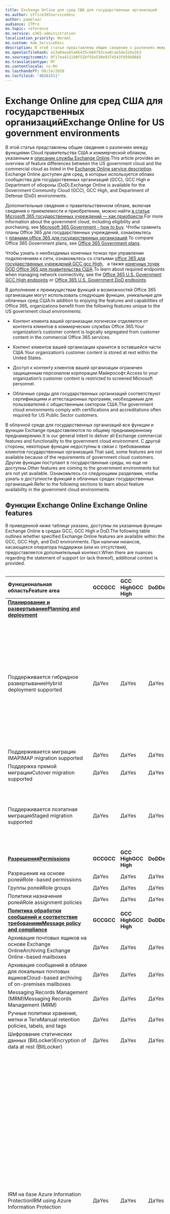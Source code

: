 ```yaml
---
title: Exchange Online для сред США для государственных организаций
ms.author: office365servicedesc
author: pamelaar
audience: ITPro
ms.topic: reference
ms.service: o365-administration
localization_priority: Normal
ms.custom: Adm_ServiceDesc
description: В этой статье представлены общие сведения о различиях между функциями Cloud правительства США и коммерческой облаком, указанным в описании службы Exchange Online.
ms.openlocfilehash: e13a04ea65a66435c686792cea8cae5de226e2b3
ms.sourcegitcommit: 0f17ea421190f52bf55e530e9374543fd59b8665
ms.translationtype: MT
ms.contentlocale: ru-RU
ms.lasthandoff: 09/24/2020
ms.locfileid: "48261511"
---
```

# <a name="exchange-online-for-us-government-environments"></a><span data-ttu-id="665b1-103">Exchange Online для сред США для государственных организаций</span><span class="sxs-lookup"><span data-stu-id="665b1-103">Exchange Online for US government environments</span></span>

<span data-ttu-id="665b1-104">В этой статье представлены общие сведения о различиях между функциями Cloud правительства США и коммерческой облаком, указанным в [описании службы Exchange Online](https://docs.microsoft.com/office365/servicedescriptions/exchange-online-service-description/exchange-online-service-description).</span><span class="sxs-lookup"><span data-stu-id="665b1-104">This article provides an overview of feature differences between the US government cloud and the commercial cloud as listed in the [Exchange Online service description](https://docs.microsoft.com/office365/servicedescriptions/exchange-online-service-description/exchange-online-service-description).</span></span> <span data-ttu-id="665b1-105">Exchange Online доступен для сред, в которых используется облако сообщества для государственных организаций (GCC), GCC High и Department of обороны (DoD).</span><span class="sxs-lookup"><span data-stu-id="665b1-105">Exchange Online is available for the Government Community Cloud (GCC), GCC High, and Department of Defense (DoD) environments.</span></span>

<span data-ttu-id="665b1-106">Дополнительные сведения о правительственном облаке, включая сведения о приемлемости и приобретении, можно найти [в статье Microsoft 365 государственных учреждений — как приобрести](https://docs.microsoft.com/office365/servicedescriptions/office-365-platform-service-description/office-365-us-government/microsoft-365-government-how-to-buy).</span><span class="sxs-lookup"><span data-stu-id="665b1-106">For more information about the government cloud, including eligibility and purchasing, see [Microsoft 365 Government - how to buy](https://docs.microsoft.com/office365/servicedescriptions/office-365-platform-service-description/office-365-us-government/microsoft-365-government-how-to-buy).</span></span> <span data-ttu-id="665b1-107">Чтобы сравнить планы Office 365 для государственных учреждений, ознакомьтесь с [планами office 365 для государственных организаций](https://www.microsoft.com/microsoft-365/government/compare-office-365-government-plans?rtc=1#EligibilityRequirements).</span><span class="sxs-lookup"><span data-stu-id="665b1-107">To compare Office 365 Government plans, see [Office 365 Government plans](https://www.microsoft.com/microsoft-365/government/compare-office-365-government-plans?rtc=1#EligibilityRequirements).</span></span>

<span data-ttu-id="665b1-108">Чтобы узнать о необходимых конечных точках при управлении подключением к сети, ознакомьтесь со статьями [office 365 для государственных учреждений GCC gcc High](https://docs.microsoft.com/office365/enterprise/office-365-u-s-government-gcc-high-endpoints#sharepoint-online-and-onedrive-for-business),   а также [конечных точек DOD Office 365 для правительства США](https://docs.microsoft.com/office365/enterprise/office-365-u-s-government-dod-endpoints#sharepoint-online-and-onedrive-for-business).</span><span class="sxs-lookup"><span data-stu-id="665b1-108">To learn about required endpoints when managing network connectivity, see the [Office 365 U.S. Government GCC High endpoints](https://docs.microsoft.com/office365/enterprise/office-365-u-s-government-gcc-high-endpoints#sharepoint-online-and-onedrive-for-business) or [Office 365 U.S. Government DoD endpoints](https://docs.microsoft.com/office365/enterprise/office-365-u-s-government-dod-endpoints#sharepoint-online-and-onedrive-for-business).</span></span>

<span data-ttu-id="665b1-109">В дополнение к преимуществам функций и возможностей Office 365 организации могут использовать следующие функции, уникальные для облачных сред США:</span><span class="sxs-lookup"><span data-stu-id="665b1-109">In addition to enjoying the features and capabilities of Office 365, organizations benefit from the following features unique to the US government cloud environments:</span></span>

- <span data-ttu-id="665b1-110">Контент клиента вашей организации логически отделяется от контента клиентов в коммерческих службах Office 365.</span><span class="sxs-lookup"><span data-stu-id="665b1-110">Your organization’s customer content is logically segregated from customer content in the commercial Office 365 services.</span></span>

- <span data-ttu-id="665b1-111">Контент клиентов вашей организации хранится в оставшейся части США.</span><span class="sxs-lookup"><span data-stu-id="665b1-111">Your organization’s customer content is stored at rest within the United States.</span></span>

- <span data-ttu-id="665b1-112">Доступ к контенту клиентов вашей организации ограничен защищенным персоналом корпорации Майкрософт.</span><span class="sxs-lookup"><span data-stu-id="665b1-112">Access to your organization’s customer content is restricted to screened Microsoft personnel.</span></span>

- <span data-ttu-id="665b1-113">Облачные среды для государственных организаций соответствуют сертификациям и аттестационных программ, необходимым для пользователей с общественным сектором США.</span><span class="sxs-lookup"><span data-stu-id="665b1-113">The government cloud environments comply with certifications and accreditations often required for US Public Sector customers.</span></span>

<span data-ttu-id="665b1-114">В облачной среде для государственных организаций все функции и функции Exchange предоставляются по общему преднамеренному преднамерению.</span><span class="sxs-lookup"><span data-stu-id="665b1-114">It is our general intent to deliver all Exchange commercial features and functionality to the government cloud environment.</span></span> <span data-ttu-id="665b1-115">С другой стороны, некоторые функции недоступны в связи с требованиями клиентов государственных организаций.</span><span class="sxs-lookup"><span data-stu-id="665b1-115">That said, some features are not available because of the requirements of government cloud customers.</span></span> <span data-ttu-id="665b1-116">Другие функции поступают в государственные среды, но еще не доступны.</span><span class="sxs-lookup"><span data-stu-id="665b1-116">Other features are coming to the government environments but are not yet available.</span></span> <span data-ttu-id="665b1-117">Ознакомьтесь со следующими разделами, чтобы узнать о доступности функций в облачных средах государственных организаций.</span><span class="sxs-lookup"><span data-stu-id="665b1-117">Refer to the following sections to learn about feature availability in the government cloud environments.</span></span>

## <a name="exchange-online-features"></a><span data-ttu-id="665b1-118">Функции Exchange Online </span><span class="sxs-lookup"><span data-stu-id="665b1-118">Exchange Online features</span></span>

<span data-ttu-id="665b1-119">В приведенной ниже таблице указано, доступны ли указанные функции Exchange Online в средах GCC, GCC High и DoD.</span><span class="sxs-lookup"><span data-stu-id="665b1-119">The following table outlines whether specified Exchange Online features are available within the GCC, GCC High, and DoD environments.</span></span> <span data-ttu-id="665b1-120">При наличии нюансов, касающихся оператора поддержки (или их отсутствия), предоставляется дополнительный контекст.</span><span class="sxs-lookup"><span data-stu-id="665b1-120">When there are nuances regarding the statement of support (or lack thereof), additional context is provided.</span></span><br><br>

| <span data-ttu-id="665b1-121">Функциональная область</span><span class="sxs-lookup"><span data-stu-id="665b1-121">Feature area</span></span> | <span data-ttu-id="665b1-122">GCC</span><span class="sxs-lookup"><span data-stu-id="665b1-122">GCC</span></span> | <span data-ttu-id="665b1-123">GCC High</span><span class="sxs-lookup"><span data-stu-id="665b1-123">GCC High</span></span> | <span data-ttu-id="665b1-124">DoD</span><span class="sxs-lookup"><span data-stu-id="665b1-124">DoD</span></span> | <span data-ttu-id="665b1-125">Ключевые моменты</span><span class="sxs-lookup"><span data-stu-id="665b1-125">Key considerations</span></span> |
|:-----|:-----|:-----|:-----|:-----|
|<span data-ttu-id="665b1-126">**[Планирование и развертывание](../../exchange-online-service-description/planning-and-deployment.md)**</span><span class="sxs-lookup"><span data-stu-id="665b1-126">**[Planning and deployment](../../exchange-online-service-description/planning-and-deployment.md)**</span></span>|||||
|<span data-ttu-id="665b1-127">Поддерживается гибридное развертывание</span><span class="sxs-lookup"><span data-stu-id="665b1-127">Hybrid deployment supported</span></span>|<span data-ttu-id="665b1-128">Да</span><span class="sxs-lookup"><span data-stu-id="665b1-128">Yes</span></span>|<span data-ttu-id="665b1-129">Да</span><span class="sxs-lookup"><span data-stu-id="665b1-129">Yes</span></span>|<span data-ttu-id="665b1-130">Да</span><span class="sxs-lookup"><span data-stu-id="665b1-130">Yes</span></span>|<span data-ttu-id="665b1-131">Для совместной работы с локальным сервером Exchange Server корпорации Майкрософт требуется установить по крайней мере один сервер клиентского доступа Exchange Server 2013 (или Exchange Server 2016.).</span><span class="sxs-lookup"><span data-stu-id="665b1-131">For coexistence with Exchange Server on-premises, Microsoft requires installing at least one Exchange Server 2013 Client Access Server (or Exchange Server 2016.).</span></span> <span data-ttu-id="665b1-132">Exchange Server 2010 и более ранние версии не поддерживаются.</span><span class="sxs-lookup"><span data-stu-id="665b1-132">Exchange Server 2010 and earlier are not supported.</span></span>|
|<span data-ttu-id="665b1-133">Поддерживается миграция IMAP</span><span class="sxs-lookup"><span data-stu-id="665b1-133">IMAP migration supported</span></span>|<span data-ttu-id="665b1-134">Да</span><span class="sxs-lookup"><span data-stu-id="665b1-134">Yes</span></span>|<span data-ttu-id="665b1-135">Да</span><span class="sxs-lookup"><span data-stu-id="665b1-135">Yes</span></span>|<span data-ttu-id="665b1-136">Да</span><span class="sxs-lookup"><span data-stu-id="665b1-136">Yes</span></span>||
|<span data-ttu-id="665b1-137">Поддержка прямой миграции</span><span class="sxs-lookup"><span data-stu-id="665b1-137">Cutover migration supported</span></span>|<span data-ttu-id="665b1-138">Да</span><span class="sxs-lookup"><span data-stu-id="665b1-138">Yes</span></span>|<span data-ttu-id="665b1-139">Да</span><span class="sxs-lookup"><span data-stu-id="665b1-139">Yes</span></span>|<span data-ttu-id="665b1-140">Да</span><span class="sxs-lookup"><span data-stu-id="665b1-140">Yes</span></span>||
|<span data-ttu-id="665b1-141">Поддерживается поэтапная миграция</span><span class="sxs-lookup"><span data-stu-id="665b1-141">Staged migration supported</span></span>|<span data-ttu-id="665b1-142">Да</span><span class="sxs-lookup"><span data-stu-id="665b1-142">Yes</span></span>|<span data-ttu-id="665b1-143">Да</span><span class="sxs-lookup"><span data-stu-id="665b1-143">Yes</span></span>|<span data-ttu-id="665b1-144">Да</span><span class="sxs-lookup"><span data-stu-id="665b1-144">Yes</span></span>|<span data-ttu-id="665b1-145">Гсуите миграция не поддерживается для GCC High и DoD.</span><span class="sxs-lookup"><span data-stu-id="665b1-145">GSuite migration is not supported for GCC High and DoD.</span></span> <span data-ttu-id="665b1-146">Дополнительные сведения см. <a href="https://docs.microsoft.com/exchange/mailbox-migration/perform-g-suite-migration">в статье выполнение гсуите миграции</a>.</span><span class="sxs-lookup"><span data-stu-id="665b1-146">For more information, see <a href="https://docs.microsoft.com/exchange/mailbox-migration/perform-g-suite-migration">Perform a GSuite migration</a>.</span></span>|
|<span data-ttu-id="665b1-147">**[Разрешения](../../exchange-online-service-description/permissions.md)**</span><span class="sxs-lookup"><span data-stu-id="665b1-147">**[Permissions](../../exchange-online-service-description/permissions.md)**</span></span>|<span data-ttu-id="665b1-148">**GCC**</span><span class="sxs-lookup"><span data-stu-id="665b1-148">**GCC**</span></span>|<span data-ttu-id="665b1-149">**GCC High**</span><span class="sxs-lookup"><span data-stu-id="665b1-149">**GCC High**</span></span>|<span data-ttu-id="665b1-150">**DoD**</span><span class="sxs-lookup"><span data-stu-id="665b1-150">**DoD**</span></span>|<span data-ttu-id="665b1-151">**Ключевые моменты**</span><span class="sxs-lookup"><span data-stu-id="665b1-151">**Key considerations**</span></span>|
|<span data-ttu-id="665b1-152">Разрешения на основе ролей</span><span class="sxs-lookup"><span data-stu-id="665b1-152">Role-based permissions</span></span>|<span data-ttu-id="665b1-153">Да</span><span class="sxs-lookup"><span data-stu-id="665b1-153">Yes</span></span>|<span data-ttu-id="665b1-154">Да</span><span class="sxs-lookup"><span data-stu-id="665b1-154">Yes</span></span>|<span data-ttu-id="665b1-155">Да</span><span class="sxs-lookup"><span data-stu-id="665b1-155">Yes</span></span>||
|<span data-ttu-id="665b1-156">Группы ролей</span><span class="sxs-lookup"><span data-stu-id="665b1-156">Role groups</span></span>|<span data-ttu-id="665b1-157">Да</span><span class="sxs-lookup"><span data-stu-id="665b1-157">Yes</span></span>|<span data-ttu-id="665b1-158">Да</span><span class="sxs-lookup"><span data-stu-id="665b1-158">Yes</span></span>|<span data-ttu-id="665b1-159">Да</span><span class="sxs-lookup"><span data-stu-id="665b1-159">Yes</span></span>||
|<span data-ttu-id="665b1-160">Политики назначения ролей</span><span class="sxs-lookup"><span data-stu-id="665b1-160">Role assignment policies</span></span>|<span data-ttu-id="665b1-161">Да</span><span class="sxs-lookup"><span data-stu-id="665b1-161">Yes</span></span>|<span data-ttu-id="665b1-162">Да</span><span class="sxs-lookup"><span data-stu-id="665b1-162">Yes</span></span>|<span data-ttu-id="665b1-163">Да</span><span class="sxs-lookup"><span data-stu-id="665b1-163">Yes</span></span>||
|<span data-ttu-id="665b1-164">**[Политика обработки сообщений и соответствие требованиям](../../exchange-online-service-description/message-policy-and-compliance.md)**</span><span class="sxs-lookup"><span data-stu-id="665b1-164">**[Message policy and compliance](../../exchange-online-service-description/message-policy-and-compliance.md)**</span></span>|<span data-ttu-id="665b1-165">**GCC**</span><span class="sxs-lookup"><span data-stu-id="665b1-165">**GCC**</span></span>|<span data-ttu-id="665b1-166">**GCC High**</span><span class="sxs-lookup"><span data-stu-id="665b1-166">**GCC High**</span></span>|<span data-ttu-id="665b1-167">**DoD**</span><span class="sxs-lookup"><span data-stu-id="665b1-167">**DoD**</span></span>|<span data-ttu-id="665b1-168">**Ключевые моменты**</span><span class="sxs-lookup"><span data-stu-id="665b1-168">**Key considerations**</span></span>|
|<span data-ttu-id="665b1-169">Архивация почтовых ящиков на основе Exchange Online</span><span class="sxs-lookup"><span data-stu-id="665b1-169">Archiving Exchange Online-based mailboxes</span></span>|<span data-ttu-id="665b1-170">Да</span><span class="sxs-lookup"><span data-stu-id="665b1-170">Yes</span></span>|<span data-ttu-id="665b1-171">Да</span><span class="sxs-lookup"><span data-stu-id="665b1-171">Yes</span></span>|<span data-ttu-id="665b1-172">Да</span><span class="sxs-lookup"><span data-stu-id="665b1-172">Yes</span></span>||
|<span data-ttu-id="665b1-173">Архивация сообщений в облаке для локальных почтовых ящиков</span><span class="sxs-lookup"><span data-stu-id="665b1-173">Cloud-based archiving of on-premises mailboxes</span></span>|<span data-ttu-id="665b1-174">Да</span><span class="sxs-lookup"><span data-stu-id="665b1-174">Yes</span></span>|<span data-ttu-id="665b1-175">Да</span><span class="sxs-lookup"><span data-stu-id="665b1-175">Yes</span></span>|<span data-ttu-id="665b1-176">Да</span><span class="sxs-lookup"><span data-stu-id="665b1-176">Yes</span></span>||
|<span data-ttu-id="665b1-177">Messaging Records Management (MRM)</span><span class="sxs-lookup"><span data-stu-id="665b1-177">Messaging Records Management (MRM)</span></span> |<span data-ttu-id="665b1-178">Да</span><span class="sxs-lookup"><span data-stu-id="665b1-178">Yes</span></span>|<span data-ttu-id="665b1-179">Да</span><span class="sxs-lookup"><span data-stu-id="665b1-179">Yes</span></span>|<span data-ttu-id="665b1-180">Да</span><span class="sxs-lookup"><span data-stu-id="665b1-180">Yes</span></span>||
|<span data-ttu-id="665b1-181">Ручные политики хранения, метки и Теги</span><span class="sxs-lookup"><span data-stu-id="665b1-181">Manual retention policies, labels, and tags</span></span> |<span data-ttu-id="665b1-182">Да</span><span class="sxs-lookup"><span data-stu-id="665b1-182">Yes</span></span>|<span data-ttu-id="665b1-183">Да</span><span class="sxs-lookup"><span data-stu-id="665b1-183">Yes</span></span>|<span data-ttu-id="665b1-184">Да</span><span class="sxs-lookup"><span data-stu-id="665b1-184">Yes</span></span>||
|<span data-ttu-id="665b1-185">Шифрование статических данных (BitLocker)</span><span class="sxs-lookup"><span data-stu-id="665b1-185">Encryption of data at rest (BitLocker)</span></span>|<span data-ttu-id="665b1-186">Да</span><span class="sxs-lookup"><span data-stu-id="665b1-186">Yes</span></span>|<span data-ttu-id="665b1-187">Да</span><span class="sxs-lookup"><span data-stu-id="665b1-187">Yes</span></span>|<span data-ttu-id="665b1-188">Да</span><span class="sxs-lookup"><span data-stu-id="665b1-188">Yes</span></span>||
|<span data-ttu-id="665b1-189">IRM на базе Azure Information Protection</span><span class="sxs-lookup"><span data-stu-id="665b1-189">IRM using Azure Information Protection</span></span>|<span data-ttu-id="665b1-190">Да</span><span class="sxs-lookup"><span data-stu-id="665b1-190">Yes</span></span>|<span data-ttu-id="665b1-191">Да</span><span class="sxs-lookup"><span data-stu-id="665b1-191">Yes</span></span>|<span data-ttu-id="665b1-192">Да</span><span class="sxs-lookup"><span data-stu-id="665b1-192">Yes</span></span>|<span data-ttu-id="665b1-193">Для получения дополнительных сведений об ограничениях АДМИНИСТРАТИВной установки в GCC High и DoD обратитесь к статье <a href="https://docs.microsoft.com/enterprise-mobility-security/solutions/ems-aip-premium-govt-service-description">Описание службы Azure Information Protection Premium</a>.</span><span class="sxs-lookup"><span data-stu-id="665b1-193">For more information regarding limitations of AIP in GCC High and DoD, see <a href="https://docs.microsoft.com/enterprise-mobility-security/solutions/ems-aip-premium-govt-service-description">Azure Information Protection Premium Government Service Description</a>.</span></span><br><br><span data-ttu-id="665b1-194">Azure Information Protection не входит в G1/F3, но ее можно приобрести как отдельную надстройку и включить поддерживаемые функции управления правами на доступ к данным (IRM).</span><span class="sxs-lookup"><span data-stu-id="665b1-194">Azure Information Protection is not included in G1/F3, but it can be purchased as a separate add-on and will enable the supported Information Rights Management (IRM) features.</span></span> <span data-ttu-id="665b1-195">Некоторые функции Azure Information Protection требуют подписки на Office 365 профессиональный плюс, которые не входят в состав Office 365 для государственных учреждений G1 или Office 365 для государственных учреждений 3.</span><span class="sxs-lookup"><span data-stu-id="665b1-195">Some Azure Information Protection features require a subscription to Office 365 ProPlus, which is not included with Office 365 Government G1 or Office 365 Government F3.</span></span>|
|<span data-ttu-id="665b1-196">Управление правами на доступ к данным с помощью AD RMS для Windows Server</span><span class="sxs-lookup"><span data-stu-id="665b1-196">IRM using Windows Server AD RMS</span></span>|<span data-ttu-id="665b1-197">Да</span><span class="sxs-lookup"><span data-stu-id="665b1-197">Yes</span></span>|<span data-ttu-id="665b1-198">Да</span><span class="sxs-lookup"><span data-stu-id="665b1-198">Yes</span></span>|<span data-ttu-id="665b1-199">Да</span><span class="sxs-lookup"><span data-stu-id="665b1-199">Yes</span></span>|<span data-ttu-id="665b1-200">Windows Server AD RMS — это локальный сервер, который необходимо приобрести отдельно, чтобы включить поддерживаемые функции IRM.</span><span class="sxs-lookup"><span data-stu-id="665b1-200">Windows Server AD RMS is an on-premises server that must be purchased and managed separately to enable the supported IRM features.</span></span>|
|<span data-ttu-id="665b1-201">Шифрование сообщений Office 365</span><span class="sxs-lookup"><span data-stu-id="665b1-201">Office 365 Message Encryption</span></span>|<span data-ttu-id="665b1-202">Да</span><span class="sxs-lookup"><span data-stu-id="665b1-202">Yes</span></span>|<span data-ttu-id="665b1-203">Да</span><span class="sxs-lookup"><span data-stu-id="665b1-203">Yes</span></span>|<span data-ttu-id="665b1-204">Да</span><span class="sxs-lookup"><span data-stu-id="665b1-204">Yes</span></span>|<span data-ttu-id="665b1-205">В этой статье описывается [поведение шифрования сообщений в office 365](#office-365-message-encryptionbehavior-across-gcc-highdod-boundary) и приводятся <a href="https://docs.microsoft.com/microsoft-365/compliance/ome-version-comparison#unique-characteristics-of-office-365-message-encryption-in-a-gcc-high-deployment">уникальные характеристики шифрования сообщений Office 365 при высоком развертывании</a>GCC, которые задокументированы в поведении шифрования сообщений Office 365 при отправке сообщений между пользователями High/DOD и другими GCC.</span><span class="sxs-lookup"><span data-stu-id="665b1-205">See [Office 365 Message Encryption behavior across GCC High/DoD boundary](#office-365-message-encryptionbehavior-across-gcc-highdod-boundary) in this article and <a href="https://docs.microsoft.com/microsoft-365/compliance/ome-version-comparison#unique-characteristics-of-office-365-message-encryption-in-a-gcc-high-deployment">Unique characteristics of Office 365 Message Encryption in a GCC High deployment</a>, which document behavioral nuances of Office 365 Message Encryption when sending messages between GCC High/DoD and non-GCC High/DoD users.</span></span>|
|<span data-ttu-id="665b1-206">Ключ клиента</span><span class="sxs-lookup"><span data-stu-id="665b1-206">Customer Key</span></span>|<span data-ttu-id="665b1-207">Да</span><span class="sxs-lookup"><span data-stu-id="665b1-207">Yes</span></span>|<span data-ttu-id="665b1-208">Да</span><span class="sxs-lookup"><span data-stu-id="665b1-208">Yes</span></span>|<span data-ttu-id="665b1-209">Да</span><span class="sxs-lookup"><span data-stu-id="665b1-209">Yes</span></span>|<span data-ttu-id="665b1-210">Требуется план обслуживания G5.</span><span class="sxs-lookup"><span data-stu-id="665b1-210">Requires G5 service plan.</span></span>|
|<span data-ttu-id="665b1-211">S/MIME</span><span class="sxs-lookup"><span data-stu-id="665b1-211">S/MIME</span></span>|<span data-ttu-id="665b1-212">Да</span><span class="sxs-lookup"><span data-stu-id="665b1-212">Yes</span></span>|<span data-ttu-id="665b1-213">Да</span><span class="sxs-lookup"><span data-stu-id="665b1-213">Yes</span></span>|<span data-ttu-id="665b1-214">Да</span><span class="sxs-lookup"><span data-stu-id="665b1-214">Yes</span></span>||
|<span data-ttu-id="665b1-215">Хранение на месте и хранение для судебного разбирательства</span><span class="sxs-lookup"><span data-stu-id="665b1-215">In-Place Hold and Litigation Hold</span></span>|<span data-ttu-id="665b1-216">Да</span><span class="sxs-lookup"><span data-stu-id="665b1-216">Yes</span></span>|<span data-ttu-id="665b1-217">Да</span><span class="sxs-lookup"><span data-stu-id="665b1-217">Yes</span></span>|<span data-ttu-id="665b1-218">Да</span><span class="sxs-lookup"><span data-stu-id="665b1-218">Yes</span></span>|<span data-ttu-id="665b1-219">Требуется план обслуживания G3 или G5.</span><span class="sxs-lookup"><span data-stu-id="665b1-219">Requires G3 or G5 service plan.</span></span>|
|<span data-ttu-id="665b1-220">Обнаружение электронных данных на месте</span><span class="sxs-lookup"><span data-stu-id="665b1-220">In-Place eDiscovery</span></span>|<span data-ttu-id="665b1-221">Да</span><span class="sxs-lookup"><span data-stu-id="665b1-221">Yes</span></span>|<span data-ttu-id="665b1-222">Да</span><span class="sxs-lookup"><span data-stu-id="665b1-222">Yes</span></span>|<span data-ttu-id="665b1-223">Да</span><span class="sxs-lookup"><span data-stu-id="665b1-223">Yes</span></span>||
|<span data-ttu-id="665b1-224">Правила потока обработки почты</span><span class="sxs-lookup"><span data-stu-id="665b1-224">Mail flow rules</span></span>|<span data-ttu-id="665b1-225">Да</span><span class="sxs-lookup"><span data-stu-id="665b1-225">Yes</span></span>|<span data-ttu-id="665b1-226">Да</span><span class="sxs-lookup"><span data-stu-id="665b1-226">Yes</span></span>|<span data-ttu-id="665b1-227">Да</span><span class="sxs-lookup"><span data-stu-id="665b1-227">Yes</span></span>||
|<span data-ttu-id="665b1-228">Защита от потери данных</span><span class="sxs-lookup"><span data-stu-id="665b1-228">Data loss prevention</span></span>|<span data-ttu-id="665b1-229">Да</span><span class="sxs-lookup"><span data-stu-id="665b1-229">Yes</span></span>|<span data-ttu-id="665b1-230">Да</span><span class="sxs-lookup"><span data-stu-id="665b1-230">Yes</span></span>|<span data-ttu-id="665b1-231">Да</span><span class="sxs-lookup"><span data-stu-id="665b1-231">Yes</span></span>|<span data-ttu-id="665b1-232">Требуется план обслуживания G3 или G5.</span><span class="sxs-lookup"><span data-stu-id="665b1-232">Requires G3 or G5 service plan.</span></span>|
|<span data-ttu-id="665b1-233">Ведение журнала</span><span class="sxs-lookup"><span data-stu-id="665b1-233">Journaling</span></span>|<span data-ttu-id="665b1-234">Да</span><span class="sxs-lookup"><span data-stu-id="665b1-234">Yes</span></span>|<span data-ttu-id="665b1-235">Да</span><span class="sxs-lookup"><span data-stu-id="665b1-235">Yes</span></span>|<span data-ttu-id="665b1-236">Да</span><span class="sxs-lookup"><span data-stu-id="665b1-236">Yes</span></span>||
|<span data-ttu-id="665b1-237">**[Защита от нежелательной почты и вредоносных программ](../../exchange-online-service-description/anti-spam-and-anti-malware-protection.md)**</span><span class="sxs-lookup"><span data-stu-id="665b1-237">**[Anti-spam and anti-malware protection](../../exchange-online-service-description/anti-spam-and-anti-malware-protection.md)**</span></span>|<span data-ttu-id="665b1-238">**GCC**</span><span class="sxs-lookup"><span data-stu-id="665b1-238">**GCC**</span></span>|<span data-ttu-id="665b1-239">**GCC High**</span><span class="sxs-lookup"><span data-stu-id="665b1-239">**GCC High**</span></span>|<span data-ttu-id="665b1-240">**DoD**</span><span class="sxs-lookup"><span data-stu-id="665b1-240">**DoD**</span></span>|<span data-ttu-id="665b1-241">**Ключевые моменты**</span><span class="sxs-lookup"><span data-stu-id="665b1-241">**Key considerations**</span></span>|
|<span data-ttu-id="665b1-242">Встроенная защита от нежелательной почты</span><span class="sxs-lookup"><span data-stu-id="665b1-242">Built-in anti-spam protection</span></span>|<span data-ttu-id="665b1-243">Да</span><span class="sxs-lookup"><span data-stu-id="665b1-243">Yes</span></span>|<span data-ttu-id="665b1-244">Да</span><span class="sxs-lookup"><span data-stu-id="665b1-244">Yes</span></span>|<span data-ttu-id="665b1-245">Да</span><span class="sxs-lookup"><span data-stu-id="665b1-245">Yes</span></span>||
|<span data-ttu-id="665b1-246">Customize anti-spam policies</span><span class="sxs-lookup"><span data-stu-id="665b1-246">Customize anti-spam policies</span></span>|<span data-ttu-id="665b1-247">Да</span><span class="sxs-lookup"><span data-stu-id="665b1-247">Yes</span></span>|<span data-ttu-id="665b1-248">Да</span><span class="sxs-lookup"><span data-stu-id="665b1-248">Yes</span></span>|<span data-ttu-id="665b1-249">Да</span><span class="sxs-lookup"><span data-stu-id="665b1-249">Yes</span></span>||
|<span data-ttu-id="665b1-250">Встроенная защита от вредоносных программ</span><span class="sxs-lookup"><span data-stu-id="665b1-250">Built-in anti-malware protection</span></span>|<span data-ttu-id="665b1-251">Да</span><span class="sxs-lookup"><span data-stu-id="665b1-251">Yes</span></span>|<span data-ttu-id="665b1-252">Да</span><span class="sxs-lookup"><span data-stu-id="665b1-252">Yes</span></span>|<span data-ttu-id="665b1-253">Да</span><span class="sxs-lookup"><span data-stu-id="665b1-253">Yes</span></span>||
|<span data-ttu-id="665b1-254">Customize anti-malware policies</span><span class="sxs-lookup"><span data-stu-id="665b1-254">Customize anti-malware policies</span></span>|<span data-ttu-id="665b1-255">Да</span><span class="sxs-lookup"><span data-stu-id="665b1-255">Yes</span></span>|<span data-ttu-id="665b1-256">Да</span><span class="sxs-lookup"><span data-stu-id="665b1-256">Yes</span></span>|<span data-ttu-id="665b1-257">Да</span><span class="sxs-lookup"><span data-stu-id="665b1-257">Yes</span></span>||
|<span data-ttu-id="665b1-258">Карантин  управление администраторами</span><span class="sxs-lookup"><span data-stu-id="665b1-258">Quarantine - administrator management</span></span>|<span data-ttu-id="665b1-259">Да</span><span class="sxs-lookup"><span data-stu-id="665b1-259">Yes</span></span>|<span data-ttu-id="665b1-260">Да</span><span class="sxs-lookup"><span data-stu-id="665b1-260">Yes</span></span>|<span data-ttu-id="665b1-261">Да</span><span class="sxs-lookup"><span data-stu-id="665b1-261">Yes</span></span>||
|<span data-ttu-id="665b1-262">Карантин  самостоятельное управление пользователями</span><span class="sxs-lookup"><span data-stu-id="665b1-262">Quarantine - end-user self-management</span></span>|<span data-ttu-id="665b1-263">Да</span><span class="sxs-lookup"><span data-stu-id="665b1-263">Yes</span></span>|<span data-ttu-id="665b1-264">Да</span><span class="sxs-lookup"><span data-stu-id="665b1-264">Yes</span></span>|<span data-ttu-id="665b1-265">Да</span><span class="sxs-lookup"><span data-stu-id="665b1-265">Yes</span></span>||
|<span data-ttu-id="665b1-266">Расширенная защита от угроз</span><span class="sxs-lookup"><span data-stu-id="665b1-266">Advanced Threat Protection</span></span>|<span data-ttu-id="665b1-267">Да</span><span class="sxs-lookup"><span data-stu-id="665b1-267">Yes</span></span>|<span data-ttu-id="665b1-268">Да</span><span class="sxs-lookup"><span data-stu-id="665b1-268">Yes</span></span>|<span data-ttu-id="665b1-269">Да</span><span class="sxs-lookup"><span data-stu-id="665b1-269">Yes</span></span>|<span data-ttu-id="665b1-270">Требуется план обслуживания G5 (или приобрести надстройку).</span><span class="sxs-lookup"><span data-stu-id="665b1-270">Requires G5 Service plan (or purchase of add-on).</span></span><br><br><span data-ttu-id="665b1-271">Защита от фишинга для олицетворения пользователя и домена и логики подмены пока недоступна в GCC High и DoD.</span><span class="sxs-lookup"><span data-stu-id="665b1-271">Anti-phishing for user and domain impersonation and spoof intelligence are not yet available in GCC High and DoD.</span></span>|
|<span data-ttu-id="665b1-272">**[Поток обработки почты](../../exchange-online-service-description/mail-flow.md)**</span><span class="sxs-lookup"><span data-stu-id="665b1-272">**[Mail flow](../../exchange-online-service-description/mail-flow.md)**</span></span>|<span data-ttu-id="665b1-273">**GCC**</span><span class="sxs-lookup"><span data-stu-id="665b1-273">**GCC**</span></span>|<span data-ttu-id="665b1-274">**GCC High**</span><span class="sxs-lookup"><span data-stu-id="665b1-274">**GCC High**</span></span>|<span data-ttu-id="665b1-275">**DoD**</span><span class="sxs-lookup"><span data-stu-id="665b1-275">**DoD**</span></span>|<span data-ttu-id="665b1-276">**Ключевые моменты**</span><span class="sxs-lookup"><span data-stu-id="665b1-276">**Key considerations**</span></span>|
|<span data-ttu-id="665b1-277">Настраиваемая маршрутизация исходящей почты</span><span class="sxs-lookup"><span data-stu-id="665b1-277">Custom routing of outbound mail</span></span>|<span data-ttu-id="665b1-278">Да</span><span class="sxs-lookup"><span data-stu-id="665b1-278">Yes</span></span>|<span data-ttu-id="665b1-279">Да</span><span class="sxs-lookup"><span data-stu-id="665b1-279">Yes</span></span>|<span data-ttu-id="665b1-280">Да</span><span class="sxs-lookup"><span data-stu-id="665b1-280">Yes</span></span>||
|<span data-ttu-id="665b1-281">Secure messaging with a trusted partner</span><span class="sxs-lookup"><span data-stu-id="665b1-281">Secure messaging with a trusted partner</span></span>|<span data-ttu-id="665b1-282">Да</span><span class="sxs-lookup"><span data-stu-id="665b1-282">Yes</span></span>|<span data-ttu-id="665b1-283">Да</span><span class="sxs-lookup"><span data-stu-id="665b1-283">Yes</span></span>|<span data-ttu-id="665b1-284">Да</span><span class="sxs-lookup"><span data-stu-id="665b1-284">Yes</span></span>||
|<span data-ttu-id="665b1-285">Conditional mail routing</span><span class="sxs-lookup"><span data-stu-id="665b1-285">Conditional mail routing</span></span>|<span data-ttu-id="665b1-286">Да</span><span class="sxs-lookup"><span data-stu-id="665b1-286">Yes</span></span>|<span data-ttu-id="665b1-287">Да</span><span class="sxs-lookup"><span data-stu-id="665b1-287">Yes</span></span>|<span data-ttu-id="665b1-288">Да</span><span class="sxs-lookup"><span data-stu-id="665b1-288">Yes</span></span>||
|<span data-ttu-id="665b1-289">Добавление партнера в список входящих безопасных надежных отправителей</span><span class="sxs-lookup"><span data-stu-id="665b1-289">Adding a partner to an inbound safe list</span></span>|<span data-ttu-id="665b1-290">Да</span><span class="sxs-lookup"><span data-stu-id="665b1-290">Yes</span></span>|<span data-ttu-id="665b1-291">Да</span><span class="sxs-lookup"><span data-stu-id="665b1-291">Yes</span></span>|<span data-ttu-id="665b1-292">Да</span><span class="sxs-lookup"><span data-stu-id="665b1-292">Yes</span></span>||
|<span data-ttu-id="665b1-293">Маршрутизация почты в гибридной конфигурации</span><span class="sxs-lookup"><span data-stu-id="665b1-293">Hybrid email routing</span></span>|<span data-ttu-id="665b1-294">Да</span><span class="sxs-lookup"><span data-stu-id="665b1-294">Yes</span></span>|<span data-ttu-id="665b1-295">Да</span><span class="sxs-lookup"><span data-stu-id="665b1-295">Yes</span></span>|<span data-ttu-id="665b1-296">Да</span><span class="sxs-lookup"><span data-stu-id="665b1-296">Yes</span></span>||
|<span data-ttu-id="665b1-297">**[Получатели](../../exchange-online-service-description/recipients.md)**</span><span class="sxs-lookup"><span data-stu-id="665b1-297">**[Recipients](../../exchange-online-service-description/recipients.md)**</span></span>|<span data-ttu-id="665b1-298">**GCC**</span><span class="sxs-lookup"><span data-stu-id="665b1-298">**GCC**</span></span>|<span data-ttu-id="665b1-299">**GCC High**</span><span class="sxs-lookup"><span data-stu-id="665b1-299">**GCC High**</span></span>|<span data-ttu-id="665b1-300">**DoD**</span><span class="sxs-lookup"><span data-stu-id="665b1-300">**DoD**</span></span>|<span data-ttu-id="665b1-301">**Ключевые моменты**</span><span class="sxs-lookup"><span data-stu-id="665b1-301">**Key considerations**</span></span>|
|<span data-ttu-id="665b1-302">Оповещения о доступном объеме</span><span class="sxs-lookup"><span data-stu-id="665b1-302">Capacity alerts</span></span>|<span data-ttu-id="665b1-303">Да</span><span class="sxs-lookup"><span data-stu-id="665b1-303">Yes</span></span>|<span data-ttu-id="665b1-304">Да</span><span class="sxs-lookup"><span data-stu-id="665b1-304">Yes</span></span>|<span data-ttu-id="665b1-305">Да</span><span class="sxs-lookup"><span data-stu-id="665b1-305">Yes</span></span>||
|<span data-ttu-id="665b1-306">Папка "Несрочные"</span><span class="sxs-lookup"><span data-stu-id="665b1-306">Clutter</span></span>|<span data-ttu-id="665b1-307">Да</span><span class="sxs-lookup"><span data-stu-id="665b1-307">Yes</span></span>|<span data-ttu-id="665b1-308">Да</span><span class="sxs-lookup"><span data-stu-id="665b1-308">Yes</span></span>|<span data-ttu-id="665b1-309">Да</span><span class="sxs-lookup"><span data-stu-id="665b1-309">Yes</span></span>||
|<span data-ttu-id="665b1-310">Подсказки</span><span class="sxs-lookup"><span data-stu-id="665b1-310">MailTips</span></span>|<span data-ttu-id="665b1-311">Да</span><span class="sxs-lookup"><span data-stu-id="665b1-311">Yes</span></span>|<span data-ttu-id="665b1-312">Да</span><span class="sxs-lookup"><span data-stu-id="665b1-312">Yes</span></span>|<span data-ttu-id="665b1-313">Да</span><span class="sxs-lookup"><span data-stu-id="665b1-313">Yes</span></span>||
|<span data-ttu-id="665b1-314">Делегированный доступ</span><span class="sxs-lookup"><span data-stu-id="665b1-314">Delegate access</span></span>|<span data-ttu-id="665b1-315">Да</span><span class="sxs-lookup"><span data-stu-id="665b1-315">Yes</span></span>|<span data-ttu-id="665b1-316">Да</span><span class="sxs-lookup"><span data-stu-id="665b1-316">Yes</span></span>|<span data-ttu-id="665b1-317">Да</span><span class="sxs-lookup"><span data-stu-id="665b1-317">Yes</span></span>||
|<span data-ttu-id="665b1-318">Правила для папки "Входящие"</span><span class="sxs-lookup"><span data-stu-id="665b1-318">Inbox rules</span></span>|<span data-ttu-id="665b1-319">Да</span><span class="sxs-lookup"><span data-stu-id="665b1-319">Yes</span></span>|<span data-ttu-id="665b1-320">Да</span><span class="sxs-lookup"><span data-stu-id="665b1-320">Yes</span></span>|<span data-ttu-id="665b1-321">Да</span><span class="sxs-lookup"><span data-stu-id="665b1-321">Yes</span></span>||
|<span data-ttu-id="665b1-322">Подключенные учетные записи</span><span class="sxs-lookup"><span data-stu-id="665b1-322">Connected accounts</span></span>|<span data-ttu-id="665b1-323">Да</span><span class="sxs-lookup"><span data-stu-id="665b1-323">Yes</span></span>|<span data-ttu-id="665b1-324">Нет</span><span class="sxs-lookup"><span data-stu-id="665b1-324">No</span></span>|<span data-ttu-id="665b1-325">Нет</span><span class="sxs-lookup"><span data-stu-id="665b1-325">No</span></span>|<span data-ttu-id="665b1-326">Эта функция не поддерживается в GCC High или DoD из-за ограничений для исходящих подключений к сторонним службам.</span><span class="sxs-lookup"><span data-stu-id="665b1-326">This feature is not supported in GCC High or DoD due to restrictions on outbound connections to third-party services.</span></span> <span data-ttu-id="665b1-327">Более подробную информацию о возможностях можно узнать в статье [Подключение к сторонним службам](#connectivity-with-third-party-services) в этой статье.</span><span class="sxs-lookup"><span data-stu-id="665b1-327">For more information about features impacted, see [Connectivity with third-party services](#connectivity-with-third-party-services) in this article.</span></span>|
|<span data-ttu-id="665b1-328">Неактивные почтовые ящики</span><span class="sxs-lookup"><span data-stu-id="665b1-328">Inactive mailboxes</span></span>|<span data-ttu-id="665b1-329">Да</span><span class="sxs-lookup"><span data-stu-id="665b1-329">Yes</span></span>|<span data-ttu-id="665b1-330">Да</span><span class="sxs-lookup"><span data-stu-id="665b1-330">Yes</span></span>|<span data-ttu-id="665b1-331">Да</span><span class="sxs-lookup"><span data-stu-id="665b1-331">Yes</span></span>|<span data-ttu-id="665b1-332">Требуется план обслуживания G3 или G5.</span><span class="sxs-lookup"><span data-stu-id="665b1-332">Requires G3 or G5 service plan.</span></span>|
|<span data-ttu-id="665b1-333">Автономная адресная книга</span><span class="sxs-lookup"><span data-stu-id="665b1-333">Offline address book</span></span>|<span data-ttu-id="665b1-334">Да</span><span class="sxs-lookup"><span data-stu-id="665b1-334">Yes</span></span>|<span data-ttu-id="665b1-335">Да</span><span class="sxs-lookup"><span data-stu-id="665b1-335">Yes</span></span>|<span data-ttu-id="665b1-336">Да</span><span class="sxs-lookup"><span data-stu-id="665b1-336">Yes</span></span>||
|<span data-ttu-id="665b1-337">Политики адресных книг</span><span class="sxs-lookup"><span data-stu-id="665b1-337">Address book policies</span></span>|<span data-ttu-id="665b1-338">Да</span><span class="sxs-lookup"><span data-stu-id="665b1-338">Yes</span></span>|<span data-ttu-id="665b1-339">Да</span><span class="sxs-lookup"><span data-stu-id="665b1-339">Yes</span></span>|<span data-ttu-id="665b1-340">Да</span><span class="sxs-lookup"><span data-stu-id="665b1-340">Yes</span></span>||
|<span data-ttu-id="665b1-341">Иерархическая адресная книга</span><span class="sxs-lookup"><span data-stu-id="665b1-341">Hierarchical address book</span></span>|<span data-ttu-id="665b1-342">Да</span><span class="sxs-lookup"><span data-stu-id="665b1-342">Yes</span></span>|<span data-ttu-id="665b1-343">Да</span><span class="sxs-lookup"><span data-stu-id="665b1-343">Yes</span></span>|<span data-ttu-id="665b1-344">Да</span><span class="sxs-lookup"><span data-stu-id="665b1-344">Yes</span></span>||
|<span data-ttu-id="665b1-345">Списки адресов и глобальный список адресов</span><span class="sxs-lookup"><span data-stu-id="665b1-345">Address lists and global address list</span></span>|<span data-ttu-id="665b1-346">Да</span><span class="sxs-lookup"><span data-stu-id="665b1-346">Yes</span></span>|<span data-ttu-id="665b1-347">Да</span><span class="sxs-lookup"><span data-stu-id="665b1-347">Yes</span></span>|<span data-ttu-id="665b1-348">Да</span><span class="sxs-lookup"><span data-stu-id="665b1-348">Yes</span></span>||
|<span data-ttu-id="665b1-349">Группы Office 365</span><span class="sxs-lookup"><span data-stu-id="665b1-349">Office 365 Groups</span></span>|<span data-ttu-id="665b1-350">Да</span><span class="sxs-lookup"><span data-stu-id="665b1-350">Yes</span></span>|<span data-ttu-id="665b1-351">Да</span><span class="sxs-lookup"><span data-stu-id="665b1-351">Yes</span></span>|<span data-ttu-id="665b1-352">Да</span><span class="sxs-lookup"><span data-stu-id="665b1-352">Yes</span></span>|<span data-ttu-id="665b1-353">Гостевой доступ к группам Office 365 не поддерживается в средах GCC High и DoD.</span><span class="sxs-lookup"><span data-stu-id="665b1-353">Guest access to Office 365 groups is not supported in GCC High and DoD environments.</span></span> <span data-ttu-id="665b1-354">Дополнительные сведения см. в статье <a href="https://docs.microsoft.com/azure/azure-government/documentation-government-services-securityandidentity">безопасность и удостоверение в Azure</a>.</span><span class="sxs-lookup"><span data-stu-id="665b1-354">For more information, see <a href="https://docs.microsoft.com/azure/azure-government/documentation-government-services-securityandidentity">Azure Government Security + Identity</a>.</span></span>|
|<span data-ttu-id="665b1-355">Группы рассылки</span><span class="sxs-lookup"><span data-stu-id="665b1-355">Distribution Groups</span></span>|<span data-ttu-id="665b1-356">Да</span><span class="sxs-lookup"><span data-stu-id="665b1-356">Yes</span></span>|<span data-ttu-id="665b1-357">Да</span><span class="sxs-lookup"><span data-stu-id="665b1-357">Yes</span></span>|<span data-ttu-id="665b1-358">Да</span><span class="sxs-lookup"><span data-stu-id="665b1-358">Yes</span></span>||
|<span data-ttu-id="665b1-359">Внешние контакты (глобальный список)</span><span class="sxs-lookup"><span data-stu-id="665b1-359">External contacts (global)</span></span>|<span data-ttu-id="665b1-360">Да</span><span class="sxs-lookup"><span data-stu-id="665b1-360">Yes</span></span>|<span data-ttu-id="665b1-361">Да</span><span class="sxs-lookup"><span data-stu-id="665b1-361">Yes</span></span>|<span data-ttu-id="665b1-362">Да</span><span class="sxs-lookup"><span data-stu-id="665b1-362">Yes</span></span>|<span data-ttu-id="665b1-363">Подчиняются ограничениям для совместной работы с организационными отношениями в средах GCC High и DoD.</span><span class="sxs-lookup"><span data-stu-id="665b1-363">Subject to org-relationship collaboration limitations in GCC High and DoD environments.</span></span> |
|<span data-ttu-id="665b1-364">Связывание контактов с социальными сетями</span><span class="sxs-lookup"><span data-stu-id="665b1-364">Contact linking with social networks</span></span>|<span data-ttu-id="665b1-365">Да</span><span class="sxs-lookup"><span data-stu-id="665b1-365">Yes</span></span>|<span data-ttu-id="665b1-366">Нет</span><span class="sxs-lookup"><span data-stu-id="665b1-366">No</span></span>|<span data-ttu-id="665b1-367">Нет</span><span class="sxs-lookup"><span data-stu-id="665b1-367">No</span></span>|<span data-ttu-id="665b1-368">Эта функция не поддерживается в GCC High или DoD.</span><span class="sxs-lookup"><span data-stu-id="665b1-368">This feature is not supported in GCC High or DoD.</span></span>|
|<span data-ttu-id="665b1-369">Почтовые ящики ресурса</span><span class="sxs-lookup"><span data-stu-id="665b1-369">Resource mailboxes</span></span>|<span data-ttu-id="665b1-370">Да</span><span class="sxs-lookup"><span data-stu-id="665b1-370">Yes</span></span>|<span data-ttu-id="665b1-371">Да</span><span class="sxs-lookup"><span data-stu-id="665b1-371">Yes</span></span>|<span data-ttu-id="665b1-372">Да</span><span class="sxs-lookup"><span data-stu-id="665b1-372">Yes</span></span>||
|<span data-ttu-id="665b1-373">Управление конференц-залами</span><span class="sxs-lookup"><span data-stu-id="665b1-373">Conference room management</span></span>|<span data-ttu-id="665b1-374">Да</span><span class="sxs-lookup"><span data-stu-id="665b1-374">Yes</span></span>|<span data-ttu-id="665b1-375">Да</span><span class="sxs-lookup"><span data-stu-id="665b1-375">Yes</span></span>|<span data-ttu-id="665b1-376">Да</span><span class="sxs-lookup"><span data-stu-id="665b1-376">Yes</span></span>||
|<span data-ttu-id="665b1-377">Ответы об отсутствии на работе</span><span class="sxs-lookup"><span data-stu-id="665b1-377">Out-of-office replies</span></span>|<span data-ttu-id="665b1-378">Да</span><span class="sxs-lookup"><span data-stu-id="665b1-378">Yes</span></span>|<span data-ttu-id="665b1-379">Да</span><span class="sxs-lookup"><span data-stu-id="665b1-379">Yes</span></span>|<span data-ttu-id="665b1-380">Да</span><span class="sxs-lookup"><span data-stu-id="665b1-380">Yes</span></span>||
|<span data-ttu-id="665b1-381">Общий доступ к календарю в Интернете</span><span class="sxs-lookup"><span data-stu-id="665b1-381">Internet Calendar sharing</span></span>|<span data-ttu-id="665b1-382">Да</span><span class="sxs-lookup"><span data-stu-id="665b1-382">Yes</span></span>|<span data-ttu-id="665b1-383">Нет</span><span class="sxs-lookup"><span data-stu-id="665b1-383">No</span></span>|<span data-ttu-id="665b1-384">Нет</span><span class="sxs-lookup"><span data-stu-id="665b1-384">No</span></span>|<span data-ttu-id="665b1-385">В GCC High публикация и общий доступ к календарю в Интернете работают для входящих подключений к календарям, которые доступны пользователям GCC High, но не для большинства пользователей GCC, подключающихся к общему календарю за предельное значение GCC High.</span><span class="sxs-lookup"><span data-stu-id="665b1-385">In GCC High, Internet Calendar publishing/sharing works for inbound connection to calendars shared by GCC High users, but not for GCC High users connecting outbound to a shared calendar outside of GCC High.</span></span><br><br><span data-ttu-id="665b1-386">В целях DoD — общий доступ к Интернет-календарю не поддерживается из-за того, что требование для входящего и исходящего подключения разрешено для списка в этой среде.</span><span class="sxs-lookup"><span data-stu-id="665b1-386">In DoD–Internet Calendar sharing is not supported due to the requirement for inbound/outbound connection allow listing in that environment.</span></span>|
|<span data-ttu-id="665b1-387">**[Функции создания отчетов и средства устранения неполадок](../../exchange-online-service-description/reporting-features-and-troubleshooting-tools.md)**</span><span class="sxs-lookup"><span data-stu-id="665b1-387">**[Reporting features and troubleshooting tools](../../exchange-online-service-description/reporting-features-and-troubleshooting-tools.md)**</span></span>|<span data-ttu-id="665b1-388">**GCC**</span><span class="sxs-lookup"><span data-stu-id="665b1-388">**GCC**</span></span>|<span data-ttu-id="665b1-389">**GCC High**</span><span class="sxs-lookup"><span data-stu-id="665b1-389">**GCC High**</span></span>|<span data-ttu-id="665b1-390">**DoD**</span><span class="sxs-lookup"><span data-stu-id="665b1-390">**DoD**</span></span>|<span data-ttu-id="665b1-391">**Ключевые моменты**</span><span class="sxs-lookup"><span data-stu-id="665b1-391">**Key considerations**</span></span>|
|<span data-ttu-id="665b1-392">Отчеты центра администрирования Microsoft 365</span><span class="sxs-lookup"><span data-stu-id="665b1-392">Microsoft 365 admin center reports</span></span>|<span data-ttu-id="665b1-393">Да</span><span class="sxs-lookup"><span data-stu-id="665b1-393">Yes</span></span>|<span data-ttu-id="665b1-394">Да</span><span class="sxs-lookup"><span data-stu-id="665b1-394">Yes</span></span>|<span data-ttu-id="665b1-395">Нет</span><span class="sxs-lookup"><span data-stu-id="665b1-395">No</span></span>|<span data-ttu-id="665b1-396">Отчеты, недоступные для вызова по требованию.</span><span class="sxs-lookup"><span data-stu-id="665b1-396">Reports not available for DoD.</span></span> <span data-ttu-id="665b1-397">Для получения обновлений и текущей доступности обратитесь к разделу <a href="https://docs.microsoft.com/office365/servicedescriptions/office-365-platform-service-description/office-365-us-government/office-365-us-government#platform-features">функции платформы</a> в описании службы Office 365 США для государственных организаций.</span><span class="sxs-lookup"><span data-stu-id="665b1-397">Refer to the <a href="https://docs.microsoft.com/office365/servicedescriptions/office-365-platform-service-description/office-365-us-government/office-365-us-government#platform-features">platform features</a> section of the Office 365 US Government service description for updates/current availability.</span></span>|
|<span data-ttu-id="665b1-398">Отчеты веб-служб</span><span class="sxs-lookup"><span data-stu-id="665b1-398">Web Services reports</span></span>|<span data-ttu-id="665b1-399">Да</span><span class="sxs-lookup"><span data-stu-id="665b1-399">Yes</span></span>|<span data-ttu-id="665b1-400">Да</span><span class="sxs-lookup"><span data-stu-id="665b1-400">Yes</span></span>|<span data-ttu-id="665b1-401">Нет</span><span class="sxs-lookup"><span data-stu-id="665b1-401">No</span></span>|<span data-ttu-id="665b1-402">Отчеты, недоступные для вызова по требованию.</span><span class="sxs-lookup"><span data-stu-id="665b1-402">Reports not available for DoD.</span></span> <span data-ttu-id="665b1-403">Для получения обновлений и текущей доступности обратитесь к разделу <a href="https://docs.microsoft.com/office365/servicedescriptions/office-365-platform-service-description/office-365-us-government/office-365-us-government#platform-features">функции платформы</a> в описании службы Office 365 США для государственных организаций.</span><span class="sxs-lookup"><span data-stu-id="665b1-403">Refer to the <a href="https://docs.microsoft.com/office365/servicedescriptions/office-365-platform-service-description/office-365-us-government/office-365-us-government#platform-features">platform features</a> section of the Office 365 US Government service description for updates/current availability.</span></span>|
|<span data-ttu-id="665b1-404">Message trace</span><span class="sxs-lookup"><span data-stu-id="665b1-404">Message trace</span></span>|<span data-ttu-id="665b1-405">Да</span><span class="sxs-lookup"><span data-stu-id="665b1-405">Yes</span></span>|<span data-ttu-id="665b1-406">Да</span><span class="sxs-lookup"><span data-stu-id="665b1-406">Yes</span></span>|<span data-ttu-id="665b1-407">Да</span><span class="sxs-lookup"><span data-stu-id="665b1-407">Yes</span></span>||
|<span data-ttu-id="665b1-408">Отчеты аудита</span><span class="sxs-lookup"><span data-stu-id="665b1-408">Auditing reports</span></span>|<span data-ttu-id="665b1-409">Да</span><span class="sxs-lookup"><span data-stu-id="665b1-409">Yes</span></span>|<span data-ttu-id="665b1-410">Да</span><span class="sxs-lookup"><span data-stu-id="665b1-410">Yes</span></span>|<span data-ttu-id="665b1-411">Нет</span><span class="sxs-lookup"><span data-stu-id="665b1-411">No</span></span>|<span data-ttu-id="665b1-412">Отчеты, недоступные для вызова по требованию.</span><span class="sxs-lookup"><span data-stu-id="665b1-412">Reports not available for DoD.</span></span> <span data-ttu-id="665b1-413">Для получения обновлений и текущей доступности обратитесь к разделу <a href="https://docs.microsoft.com/office365/servicedescriptions/office-365-platform-service-description/office-365-us-government/office-365-us-government#platform-features">функции платформы</a> в описании службы Office 365 США для государственных организаций.</span><span class="sxs-lookup"><span data-stu-id="665b1-413">Refer to the <a href="https://docs.microsoft.com/office365/servicedescriptions/office-365-platform-service-description/office-365-us-government/office-365-us-government#platform-features">platform features</a> section of the Office 365 US Government service description for updates/current availability.</span></span>|
|<span data-ttu-id="665b1-414">Отчеты единой системы обмена сообщениями</span><span class="sxs-lookup"><span data-stu-id="665b1-414">Unified Messaging reports</span></span>|<span data-ttu-id="665b1-415">Да</span><span class="sxs-lookup"><span data-stu-id="665b1-415">Yes</span></span>|<span data-ttu-id="665b1-416">Нет</span><span class="sxs-lookup"><span data-stu-id="665b1-416">No</span></span>|<span data-ttu-id="665b1-417">Нет</span><span class="sxs-lookup"><span data-stu-id="665b1-417">No</span></span>||
|<span data-ttu-id="665b1-418">**[Общий доступ и совместная работа](../../exchange-online-service-description/sharing-and-collaboration.md)**</span><span class="sxs-lookup"><span data-stu-id="665b1-418">**[Sharing and collaboration](../../exchange-online-service-description/sharing-and-collaboration.md)**</span></span>|<span data-ttu-id="665b1-419">**GCC**</span><span class="sxs-lookup"><span data-stu-id="665b1-419">**GCC**</span></span>|<span data-ttu-id="665b1-420">**GCC High**</span><span class="sxs-lookup"><span data-stu-id="665b1-420">**GCC High**</span></span>|<span data-ttu-id="665b1-421">**DoD**</span><span class="sxs-lookup"><span data-stu-id="665b1-421">**DoD**</span></span>|<span data-ttu-id="665b1-422">**Ключевые моменты**</span><span class="sxs-lookup"><span data-stu-id="665b1-422">**Key considerations**</span></span>|
|<span data-ttu-id="665b1-423">Федеративный общий доступ (включая публикацию календаря)</span><span class="sxs-lookup"><span data-stu-id="665b1-423">Federated sharing (including calendar publishing)</span></span>|<span data-ttu-id="665b1-424">Да</span><span class="sxs-lookup"><span data-stu-id="665b1-424">Yes</span></span>|<span data-ttu-id="665b1-425">Да</span><span class="sxs-lookup"><span data-stu-id="665b1-425">Yes</span></span>|<span data-ttu-id="665b1-426">Да</span><span class="sxs-lookup"><span data-stu-id="665b1-426">Yes</span></span>|<span data-ttu-id="665b1-427">Существуют ограничения как для GCC High, так и для DoD.</span><span class="sxs-lookup"><span data-stu-id="665b1-427">Limitations exist in both GCC High and DoD.</span></span> <span data-ttu-id="665b1-428">В этой статье вы найдете сведения об [Федерации сведений о доступности](#freebusy-federation) .</span><span class="sxs-lookup"><span data-stu-id="665b1-428">See [Free/Busy federation](#freebusy-federation) in this article.</span></span>|
|<span data-ttu-id="665b1-429">Почтовые ящики сайта</span><span class="sxs-lookup"><span data-stu-id="665b1-429">Site mailboxes</span></span>|<span data-ttu-id="665b1-430">Да</span><span class="sxs-lookup"><span data-stu-id="665b1-430">Yes</span></span>|<span data-ttu-id="665b1-431">Да</span><span class="sxs-lookup"><span data-stu-id="665b1-431">Yes</span></span>|<span data-ttu-id="665b1-432">Да</span><span class="sxs-lookup"><span data-stu-id="665b1-432">Yes</span></span>||
|<span data-ttu-id="665b1-433">Общедоступные папки</span><span class="sxs-lookup"><span data-stu-id="665b1-433">Public folders</span></span>|<span data-ttu-id="665b1-434">Да</span><span class="sxs-lookup"><span data-stu-id="665b1-434">Yes</span></span>|<span data-ttu-id="665b1-435">Да</span><span class="sxs-lookup"><span data-stu-id="665b1-435">Yes</span></span>|<span data-ttu-id="665b1-436">Да</span><span class="sxs-lookup"><span data-stu-id="665b1-436">Yes</span></span>||
|<span data-ttu-id="665b1-437">**[Клиенты и мобильные устройства](../../exchange-online-service-description/clients-and-mobile-devices.md)**</span><span class="sxs-lookup"><span data-stu-id="665b1-437">**[Clients and mobile devices](../../exchange-online-service-description/clients-and-mobile-devices.md)**</span></span>|<span data-ttu-id="665b1-438">**GCC**</span><span class="sxs-lookup"><span data-stu-id="665b1-438">**GCC**</span></span>|<span data-ttu-id="665b1-439">**GCC High**</span><span class="sxs-lookup"><span data-stu-id="665b1-439">**GCC High**</span></span>|<span data-ttu-id="665b1-440">**DoD**</span><span class="sxs-lookup"><span data-stu-id="665b1-440">**DoD**</span></span>|<span data-ttu-id="665b1-441">**Ключевые моменты**</span><span class="sxs-lookup"><span data-stu-id="665b1-441">**Key considerations**</span></span>|
|<span data-ttu-id="665b1-442">Outlook для Windows</span><span class="sxs-lookup"><span data-stu-id="665b1-442">Outlook for Windows</span></span>|<span data-ttu-id="665b1-443">Да</span><span class="sxs-lookup"><span data-stu-id="665b1-443">Yes</span></span>|<span data-ttu-id="665b1-444">Да</span><span class="sxs-lookup"><span data-stu-id="665b1-444">Yes</span></span>|<span data-ttu-id="665b1-445">Да</span><span class="sxs-lookup"><span data-stu-id="665b1-445">Yes</span></span>|<span data-ttu-id="665b1-446">Чтобы удовлетворить требования к высокой и несоответствию требованиям GCC, необходимо использовать по крайней мере 1803 Office 365 профессиональный плюс.</span><span class="sxs-lookup"><span data-stu-id="665b1-446">To meet GCC High and DoD compliance requirements, you must be running at least version 1803 of Office 365 ProPlus.</span></span> <span data-ttu-id="665b1-447">Office 365 профессиональный плюс не входит в состав G1 или F3.</span><span class="sxs-lookup"><span data-stu-id="665b1-447">Office 365 ProPlus is not included with G1 or F3.</span></span>|
|<span data-ttu-id="665b1-448">Outlook в Интернете</span><span class="sxs-lookup"><span data-stu-id="665b1-448">Outlook on the web</span></span>|<span data-ttu-id="665b1-449">Да</span><span class="sxs-lookup"><span data-stu-id="665b1-449">Yes</span></span>|<span data-ttu-id="665b1-450">Да</span><span class="sxs-lookup"><span data-stu-id="665b1-450">Yes</span></span>|<span data-ttu-id="665b1-451">Да</span><span class="sxs-lookup"><span data-stu-id="665b1-451">Yes</span></span>||
|<span data-ttu-id="665b1-452">Outlook для Mac</span><span class="sxs-lookup"><span data-stu-id="665b1-452">Outlook for Mac</span></span>|<span data-ttu-id="665b1-453">Да</span><span class="sxs-lookup"><span data-stu-id="665b1-453">Yes</span></span>|<span data-ttu-id="665b1-454">Да</span><span class="sxs-lookup"><span data-stu-id="665b1-454">Yes</span></span>|<span data-ttu-id="665b1-455">Да</span><span class="sxs-lookup"><span data-stu-id="665b1-455">Yes</span></span>|<span data-ttu-id="665b1-456">Чтобы удовлетворить требования к высокой и несоответствию требованиям GCC, необходимо использовать по крайней мере 1803 Office 365 профессиональный плюс.</span><span class="sxs-lookup"><span data-stu-id="665b1-456">To meet GCC High and DoD compliance requirements, you must be running at least version 1803 of Office 365 ProPlus.</span></span> <span data-ttu-id="665b1-457">Office 365 профессиональный плюс не входит в состав G1 или F3.</span><span class="sxs-lookup"><span data-stu-id="665b1-457">Office 365 ProPlus is not included with G1 or F3.</span></span>|
|<span data-ttu-id="665b1-458">Outlook для iOS и Android</span><span class="sxs-lookup"><span data-stu-id="665b1-458">Outlook for iOS and Android</span></span>|<span data-ttu-id="665b1-459">Да</span><span class="sxs-lookup"><span data-stu-id="665b1-459">Yes</span></span>|<span data-ttu-id="665b1-460">Да</span><span class="sxs-lookup"><span data-stu-id="665b1-460">Yes</span></span>|<span data-ttu-id="665b1-461">Да</span><span class="sxs-lookup"><span data-stu-id="665b1-461">Yes</span></span>||
|<span data-ttu-id="665b1-462">Exchange ActiveSync</span><span class="sxs-lookup"><span data-stu-id="665b1-462">Exchange ActiveSync</span></span>|<span data-ttu-id="665b1-463">Да</span><span class="sxs-lookup"><span data-stu-id="665b1-463">Yes</span></span>|<span data-ttu-id="665b1-464">Да</span><span class="sxs-lookup"><span data-stu-id="665b1-464">Yes</span></span>|<span data-ttu-id="665b1-465">Да</span><span class="sxs-lookup"><span data-stu-id="665b1-465">Yes</span></span>||
|<span data-ttu-id="665b1-466">Общие сведения о мобильности и безопасности для Microsoft 365</span><span class="sxs-lookup"><span data-stu-id="665b1-466">Basic Mobility and Security for Microsoft 365</span></span>|<span data-ttu-id="665b1-467">Да</span><span class="sxs-lookup"><span data-stu-id="665b1-467">Yes</span></span>|<span data-ttu-id="665b1-468">Нет</span><span class="sxs-lookup"><span data-stu-id="665b1-468">No</span></span>|<span data-ttu-id="665b1-469">Нет</span><span class="sxs-lookup"><span data-stu-id="665b1-469">No</span></span>||
|<span data-ttu-id="665b1-470">POP и IMAP</span><span class="sxs-lookup"><span data-stu-id="665b1-470">POP and IMAP</span></span>|<span data-ttu-id="665b1-471">Да</span><span class="sxs-lookup"><span data-stu-id="665b1-471">Yes</span></span>|<span data-ttu-id="665b1-472">Да</span><span class="sxs-lookup"><span data-stu-id="665b1-472">Yes</span></span>|<span data-ttu-id="665b1-473">Да</span><span class="sxs-lookup"><span data-stu-id="665b1-473">Yes</span></span>||
|<span data-ttu-id="665b1-474">SMTP</span><span class="sxs-lookup"><span data-stu-id="665b1-474">SMTP</span></span>|<span data-ttu-id="665b1-475">Да</span><span class="sxs-lookup"><span data-stu-id="665b1-475">Yes</span></span>|<span data-ttu-id="665b1-476">Да</span><span class="sxs-lookup"><span data-stu-id="665b1-476">Yes</span></span>|<span data-ttu-id="665b1-477">Да</span><span class="sxs-lookup"><span data-stu-id="665b1-477">Yes</span></span>||
|<span data-ttu-id="665b1-478">Поддержка приложений EWS</span><span class="sxs-lookup"><span data-stu-id="665b1-478">EWS application support</span></span>|<span data-ttu-id="665b1-479">Да</span><span class="sxs-lookup"><span data-stu-id="665b1-479">Yes</span></span>|<span data-ttu-id="665b1-480">Да</span><span class="sxs-lookup"><span data-stu-id="665b1-480">Yes</span></span>|<span data-ttu-id="665b1-481">Да</span><span class="sxs-lookup"><span data-stu-id="665b1-481">Yes</span></span>||
|<span data-ttu-id="665b1-482">**[Службы голосовых сообщений](../../exchange-online-service-description/voice-message-services.md)**</span><span class="sxs-lookup"><span data-stu-id="665b1-482">**[Voice message services](../../exchange-online-service-description/voice-message-services.md)**</span></span>|<span data-ttu-id="665b1-483">**GCC**</span><span class="sxs-lookup"><span data-stu-id="665b1-483">**GCC**</span></span>|<span data-ttu-id="665b1-484">**GCC High**</span><span class="sxs-lookup"><span data-stu-id="665b1-484">**GCC High**</span></span>|<span data-ttu-id="665b1-485">**DoD**</span><span class="sxs-lookup"><span data-stu-id="665b1-485">**DoD**</span></span>|<span data-ttu-id="665b1-486">**Ключевые моменты**</span><span class="sxs-lookup"><span data-stu-id="665b1-486">**Key considerations**</span></span>|
|<span data-ttu-id="665b1-487">Голосовая почта</span><span class="sxs-lookup"><span data-stu-id="665b1-487">Voice mail</span></span>|<span data-ttu-id="665b1-488">Нет</span><span class="sxs-lookup"><span data-stu-id="665b1-488">No</span></span>|<span data-ttu-id="665b1-489">Нет</span><span class="sxs-lookup"><span data-stu-id="665b1-489">No</span></span>|<span data-ttu-id="665b1-490">Нет</span><span class="sxs-lookup"><span data-stu-id="665b1-490">No</span></span>|<span data-ttu-id="665b1-491">Интеграция локальных систем IP-УАТС с единой системой обмена сообщениями Exchange Online не поддерживается.</span><span class="sxs-lookup"><span data-stu-id="665b1-491">Integration of on-premises IP-PBX systems with Exchange Online Unified Messaging is not supported.</span></span>|
|<span data-ttu-id="665b1-492">Интеграция голосовой почты и стороннего ФАКСа</span><span class="sxs-lookup"><span data-stu-id="665b1-492">Integration between voice mail and third-party FAX</span></span>|<span data-ttu-id="665b1-493">Нет</span><span class="sxs-lookup"><span data-stu-id="665b1-493">No</span></span>|<span data-ttu-id="665b1-494">Нет</span><span class="sxs-lookup"><span data-stu-id="665b1-494">No</span></span>|<span data-ttu-id="665b1-495">Нет</span><span class="sxs-lookup"><span data-stu-id="665b1-495">No</span></span>|<span data-ttu-id="665b1-496">Интеграция локальных систем IP-УАТС с единой системой обмена сообщениями Exchange Online не поддерживается.</span><span class="sxs-lookup"><span data-stu-id="665b1-496">Integration of on-premises IP-PBX systems with Exchange Online Unified Messaging is not supported.</span></span>|
|<span data-ttu-id="665b1-497">Взаимодействие со сторонней голосовой почтой</span><span class="sxs-lookup"><span data-stu-id="665b1-497">Third-party voice mail interoperability</span></span>|<span data-ttu-id="665b1-498">Нет</span><span class="sxs-lookup"><span data-stu-id="665b1-498">No</span></span>|<span data-ttu-id="665b1-499">Нет</span><span class="sxs-lookup"><span data-stu-id="665b1-499">No</span></span>|<span data-ttu-id="665b1-500">Нет</span><span class="sxs-lookup"><span data-stu-id="665b1-500">No</span></span>|<span data-ttu-id="665b1-501">Интеграция локальных систем IP-УАТС с единой системой обмена сообщениями Exchange Online не поддерживается.</span><span class="sxs-lookup"><span data-stu-id="665b1-501">Integration of on-premises IP-PBX systems with Exchange Online Unified Messaging is not supported.</span></span>|
|<span data-ttu-id="665b1-502">Интеграция со Skype для бизнеса</span><span class="sxs-lookup"><span data-stu-id="665b1-502">Skype for Business integration</span></span>|<span data-ttu-id="665b1-503">Да</span><span class="sxs-lookup"><span data-stu-id="665b1-503">Yes</span></span>|<span data-ttu-id="665b1-504">Да</span><span class="sxs-lookup"><span data-stu-id="665b1-504">Yes</span></span>|<span data-ttu-id="665b1-505">Да</span><span class="sxs-lookup"><span data-stu-id="665b1-505">Yes</span></span>||
|<span data-ttu-id="665b1-506">**[Высокая доступность и непрерывность бизнес-процессов](../../exchange-online-service-description/high-availability-and-business-continuity.md)**</span><span class="sxs-lookup"><span data-stu-id="665b1-506">**[High availability and business continuity](../../exchange-online-service-description/high-availability-and-business-continuity.md)**</span></span>|<span data-ttu-id="665b1-507">**GCC**</span><span class="sxs-lookup"><span data-stu-id="665b1-507">**GCC**</span></span>|<span data-ttu-id="665b1-508">**GCC High**</span><span class="sxs-lookup"><span data-stu-id="665b1-508">**GCC High**</span></span>|<span data-ttu-id="665b1-509">**DoD**</span><span class="sxs-lookup"><span data-stu-id="665b1-509">**DoD**</span></span>|<span data-ttu-id="665b1-510">**Ключевые моменты**</span><span class="sxs-lookup"><span data-stu-id="665b1-510">**Key considerations**</span></span>|
|<span data-ttu-id="665b1-511">Репликация почтовых ящиков в центрах обработки данных</span><span class="sxs-lookup"><span data-stu-id="665b1-511">Mailbox replication at datacenters</span></span>|<span data-ttu-id="665b1-512">Да</span><span class="sxs-lookup"><span data-stu-id="665b1-512">Yes</span></span>|<span data-ttu-id="665b1-513">Да</span><span class="sxs-lookup"><span data-stu-id="665b1-513">Yes</span></span>|<span data-ttu-id="665b1-514">Да</span><span class="sxs-lookup"><span data-stu-id="665b1-514">Yes</span></span>||
|<span data-ttu-id="665b1-515">Восстановление удаленного почтового ящика</span><span class="sxs-lookup"><span data-stu-id="665b1-515">Deleted mailbox recovery</span></span>|<span data-ttu-id="665b1-516">Да</span><span class="sxs-lookup"><span data-stu-id="665b1-516">Yes</span></span>|<span data-ttu-id="665b1-517">Да</span><span class="sxs-lookup"><span data-stu-id="665b1-517">Yes</span></span>|<span data-ttu-id="665b1-518">Да</span><span class="sxs-lookup"><span data-stu-id="665b1-518">Yes</span></span>||
|<span data-ttu-id="665b1-519">Восстановление удаленных элементов</span><span class="sxs-lookup"><span data-stu-id="665b1-519">Deleted item recovery</span></span>|<span data-ttu-id="665b1-520">Да</span><span class="sxs-lookup"><span data-stu-id="665b1-520">Yes</span></span>|<span data-ttu-id="665b1-521">Да</span><span class="sxs-lookup"><span data-stu-id="665b1-521">Yes</span></span>|<span data-ttu-id="665b1-522">Да</span><span class="sxs-lookup"><span data-stu-id="665b1-522">Yes</span></span>||
|<span data-ttu-id="665b1-523">Восстановление отдельных элементов</span><span class="sxs-lookup"><span data-stu-id="665b1-523">Single item recovery</span></span>|<span data-ttu-id="665b1-524">Да</span><span class="sxs-lookup"><span data-stu-id="665b1-524">Yes</span></span>|<span data-ttu-id="665b1-525">Да</span><span class="sxs-lookup"><span data-stu-id="665b1-525">Yes</span></span>|<span data-ttu-id="665b1-526">Да</span><span class="sxs-lookup"><span data-stu-id="665b1-526">Yes</span></span>||
|<span data-ttu-id="665b1-527">**[Взаимодействие, связь и совместимость](../../exchange-online-service-description/interoperability-connectivity-and-compatibility.md)**</span><span class="sxs-lookup"><span data-stu-id="665b1-527">**[Interoperability, connectivity, and compatibility](../../exchange-online-service-description/interoperability-connectivity-and-compatibility.md)**</span></span>|<span data-ttu-id="665b1-528">**GCC**</span><span class="sxs-lookup"><span data-stu-id="665b1-528">**GCC**</span></span>|<span data-ttu-id="665b1-529">**GCC High**</span><span class="sxs-lookup"><span data-stu-id="665b1-529">**GCC High**</span></span>|<span data-ttu-id="665b1-530">**DoD**</span><span class="sxs-lookup"><span data-stu-id="665b1-530">**DoD**</span></span>|<span data-ttu-id="665b1-531">**Ключевые моменты**</span><span class="sxs-lookup"><span data-stu-id="665b1-531">**Key considerations**</span></span>|
|<span data-ttu-id="665b1-532">Присутствие в OWA и Outlook</span><span class="sxs-lookup"><span data-stu-id="665b1-532">Presence in OWA and Outlook</span></span>|<span data-ttu-id="665b1-533">Да</span><span class="sxs-lookup"><span data-stu-id="665b1-533">Yes</span></span>|<span data-ttu-id="665b1-534">Да</span><span class="sxs-lookup"><span data-stu-id="665b1-534">Yes</span></span>|<span data-ttu-id="665b1-535">Да</span><span class="sxs-lookup"><span data-stu-id="665b1-535">Yes</span></span>||
|<span data-ttu-id="665b1-536">Взаимодействие с SharePoint</span><span class="sxs-lookup"><span data-stu-id="665b1-536">SharePoint interoperability</span></span>|<span data-ttu-id="665b1-537">Да</span><span class="sxs-lookup"><span data-stu-id="665b1-537">Yes</span></span>|<span data-ttu-id="665b1-538">Да</span><span class="sxs-lookup"><span data-stu-id="665b1-538">Yes</span></span>|<span data-ttu-id="665b1-539">Да</span><span class="sxs-lookup"><span data-stu-id="665b1-539">Yes</span></span>||
|<span data-ttu-id="665b1-540">Поддержка подключения EWS</span><span class="sxs-lookup"><span data-stu-id="665b1-540">EWS connectivity support</span></span>|<span data-ttu-id="665b1-541">Да</span><span class="sxs-lookup"><span data-stu-id="665b1-541">Yes</span></span>|<span data-ttu-id="665b1-542">Да</span><span class="sxs-lookup"><span data-stu-id="665b1-542">Yes</span></span>|<span data-ttu-id="665b1-543">Да</span><span class="sxs-lookup"><span data-stu-id="665b1-543">Yes</span></span>||
|<span data-ttu-id="665b1-544">Поддержка ретрансляции SMTP</span><span class="sxs-lookup"><span data-stu-id="665b1-544">SMTP relay support</span></span>|<span data-ttu-id="665b1-545">Да</span><span class="sxs-lookup"><span data-stu-id="665b1-545">Yes</span></span>|<span data-ttu-id="665b1-546">Да</span><span class="sxs-lookup"><span data-stu-id="665b1-546">Yes</span></span>|<span data-ttu-id="665b1-547">Да</span><span class="sxs-lookup"><span data-stu-id="665b1-547">Yes</span></span>||
|<span data-ttu-id="665b1-548">**[Установка и администрирование Exchange Online](../../exchange-online-service-description/exchange-online-setup-and-administration.md)**</span><span class="sxs-lookup"><span data-stu-id="665b1-548">**[Exchange Online setup and administration](../../exchange-online-service-description/exchange-online-setup-and-administration.md)**</span></span>|<span data-ttu-id="665b1-549">**GCC**</span><span class="sxs-lookup"><span data-stu-id="665b1-549">**GCC**</span></span>|<span data-ttu-id="665b1-550">**GCC High**</span><span class="sxs-lookup"><span data-stu-id="665b1-550">**GCC High**</span></span>|<span data-ttu-id="665b1-551">**DoD**</span><span class="sxs-lookup"><span data-stu-id="665b1-551">**DoD**</span></span>|<span data-ttu-id="665b1-552">**Ключевые моменты**</span><span class="sxs-lookup"><span data-stu-id="665b1-552">**Key considerations**</span></span>|
|<span data-ttu-id="665b1-553">Доступ к порталу Microsoft Office 365</span><span class="sxs-lookup"><span data-stu-id="665b1-553">Microsoft Office 365 portal access</span></span>|<span data-ttu-id="665b1-554">Да</span><span class="sxs-lookup"><span data-stu-id="665b1-554">Yes</span></span>|<span data-ttu-id="665b1-555">Да</span><span class="sxs-lookup"><span data-stu-id="665b1-555">Yes</span></span>|<span data-ttu-id="665b1-556">Нет</span><span class="sxs-lookup"><span data-stu-id="665b1-556">No</span></span>|<span data-ttu-id="665b1-557">Отчеты, недоступные для вызова по требованию.</span><span class="sxs-lookup"><span data-stu-id="665b1-557">Reports not available for DoD.</span></span> <span data-ttu-id="665b1-558">Для получения обновлений и текущей доступности обратитесь к разделу <a href="https://docs.microsoft.com/office365/servicedescriptions/office-365-platform-service-description/office-365-us-government/office-365-us-government#platform-features">функции платформы</a> в описании службы Office 365 США для государственных организаций.</span><span class="sxs-lookup"><span data-stu-id="665b1-558">Refer to the <a href="https://docs.microsoft.com/office365/servicedescriptions/office-365-platform-service-description/office-365-us-government/office-365-us-government#platform-features">platform features</a> section of the Office 365 US Government service description for updates/current availability.</span></span>|
|<span data-ttu-id="665b1-559">Доступ к центру администрирования Microsoft 365</span><span class="sxs-lookup"><span data-stu-id="665b1-559">Microsoft 365 admin center access</span></span>|<span data-ttu-id="665b1-560">Да</span><span class="sxs-lookup"><span data-stu-id="665b1-560">Yes</span></span>|<span data-ttu-id="665b1-561">Да</span><span class="sxs-lookup"><span data-stu-id="665b1-561">Yes</span></span>|<span data-ttu-id="665b1-562">Нет</span><span class="sxs-lookup"><span data-stu-id="665b1-562">No</span></span>|<span data-ttu-id="665b1-563">Отчеты, недоступные для вызова по требованию.</span><span class="sxs-lookup"><span data-stu-id="665b1-563">Reports not available for DoD.</span></span> <span data-ttu-id="665b1-564">Для получения обновлений и текущей доступности обратитесь к разделу <a href="https://docs.microsoft.com/office365/servicedescriptions/office-365-platform-service-description/office-365-us-government/office-365-us-government#platform-features">функции платформы</a> в описании службы Office 365 США для государственных организаций.</span><span class="sxs-lookup"><span data-stu-id="665b1-564">Refer to the <a href="https://docs.microsoft.com/office365/servicedescriptions/office-365-platform-service-description/office-365-us-government/office-365-us-government#platform-features">platform features</a> section of the Office 365 US Government service description for updates/current availability.</span></span>|
|<span data-ttu-id="665b1-565">Доступ к Центру администрирования Exchange</span><span class="sxs-lookup"><span data-stu-id="665b1-565">Exchange admin center access</span></span>|<span data-ttu-id="665b1-566">Да</span><span class="sxs-lookup"><span data-stu-id="665b1-566">Yes</span></span>|<span data-ttu-id="665b1-567">Да</span><span class="sxs-lookup"><span data-stu-id="665b1-567">Yes</span></span>|<span data-ttu-id="665b1-568">Да</span><span class="sxs-lookup"><span data-stu-id="665b1-568">Yes</span></span>||
|<span data-ttu-id="665b1-569">Удаленный доступ к Windows PowerShell</span><span class="sxs-lookup"><span data-stu-id="665b1-569">Remote Windows PowerShell access</span></span>|<span data-ttu-id="665b1-570">Да</span><span class="sxs-lookup"><span data-stu-id="665b1-570">Yes</span></span>|<span data-ttu-id="665b1-571">Да</span><span class="sxs-lookup"><span data-stu-id="665b1-571">Yes</span></span>|<span data-ttu-id="665b1-572">Да</span><span class="sxs-lookup"><span data-stu-id="665b1-572">Yes</span></span>||
|<span data-ttu-id="665b1-573">Политики ActiveSync для мобильных устройств</span><span class="sxs-lookup"><span data-stu-id="665b1-573">ActiveSync policies for mobile devices</span></span>|<span data-ttu-id="665b1-574">Да</span><span class="sxs-lookup"><span data-stu-id="665b1-574">Yes</span></span>|<span data-ttu-id="665b1-575">Да</span><span class="sxs-lookup"><span data-stu-id="665b1-575">Yes</span></span>|<span data-ttu-id="665b1-576">Да</span><span class="sxs-lookup"><span data-stu-id="665b1-576">Yes</span></span>||
|<span data-ttu-id="665b1-577">Отчеты об использовании</span><span class="sxs-lookup"><span data-stu-id="665b1-577">Usage reporting</span></span>|<span data-ttu-id="665b1-578">Да</span><span class="sxs-lookup"><span data-stu-id="665b1-578">Yes</span></span>|<span data-ttu-id="665b1-579">Да</span><span class="sxs-lookup"><span data-stu-id="665b1-579">Yes</span></span>|<span data-ttu-id="665b1-580">Нет</span><span class="sxs-lookup"><span data-stu-id="665b1-580">No</span></span>|<span data-ttu-id="665b1-581">Отчеты, недоступные для вызова по требованию.</span><span class="sxs-lookup"><span data-stu-id="665b1-581">Reports not available for DoD.</span></span> <span data-ttu-id="665b1-582">Для получения обновлений и текущей доступности обратитесь к разделу <a href="https://docs.microsoft.com/office365/servicedescriptions/office-365-platform-service-description/office-365-us-government/office-365-us-government#platform-features">функции платформы</a> в описании службы Office 365 США для государственных организаций.</span><span class="sxs-lookup"><span data-stu-id="665b1-582">Refer to the <a href="https://docs.microsoft.com/office365/servicedescriptions/office-365-platform-service-description/office-365-us-government/office-365-us-government#platform-features">platform features</a> section of the Office 365 US Government service description for updates/current availability.</span></span>|
|<span data-ttu-id="665b1-583">**[Расширение настройки службы, надстроек и ресурсов](../../exchange-online-service-description/exchange-online-service-description.md)**</span><span class="sxs-lookup"><span data-stu-id="665b1-583">**[Extending the service - customization, add-ins, and resources](../../exchange-online-service-description/exchange-online-service-description.md)**</span></span>|<span data-ttu-id="665b1-584">**GCC**</span><span class="sxs-lookup"><span data-stu-id="665b1-584">**GCC**</span></span>|<span data-ttu-id="665b1-585">**GCC High**</span><span class="sxs-lookup"><span data-stu-id="665b1-585">**GCC High**</span></span>|<span data-ttu-id="665b1-586">**DoD**</span><span class="sxs-lookup"><span data-stu-id="665b1-586">**DoD**</span></span>|<span data-ttu-id="665b1-587">**Ключевые моменты**</span><span class="sxs-lookup"><span data-stu-id="665b1-587">**Key considerations**</span></span>|
|<span data-ttu-id="665b1-588">Надстройки Outlook и Outlook MAPI</span><span class="sxs-lookup"><span data-stu-id="665b1-588">Outlook add-ins and Outlook MAPI</span></span>|<span data-ttu-id="665b1-589">Да</span><span class="sxs-lookup"><span data-stu-id="665b1-589">Yes</span></span>|<span data-ttu-id="665b1-590">Да</span><span class="sxs-lookup"><span data-stu-id="665b1-590">Yes</span></span>|<span data-ttu-id="665b1-591">Да</span><span class="sxs-lookup"><span data-stu-id="665b1-591">Yes</span></span>|<span data-ttu-id="665b1-592">Только некоторые надстройки OWA и Outlook доступны в GCC High и DoD.</span><span class="sxs-lookup"><span data-stu-id="665b1-592">Only some OWA and Outlook add-ins are available in GCC High and DoD.</span></span> <span data-ttu-id="665b1-593">В этой статье представлены надстройки [в Outlook и Outlook Web App](#add-insin-outlook-and-outlook-web-app) .</span><span class="sxs-lookup"><span data-stu-id="665b1-593">See [Add-ins in Outlook and Outlook Web App](#add-insin-outlook-and-outlook-web-app) in this article.</span></span>|

## <a name="feature-nuances-within-gcc-high-and-dod-environments"></a><span data-ttu-id="665b1-594">Особенности, которые используются в средах GCC High и DoD</span><span class="sxs-lookup"><span data-stu-id="665b1-594">Feature nuances within GCC High and DoD environments</span></span>

### <a name="connectivity-with-third-party-services"></a><span data-ttu-id="665b1-595">Связь со сторонними службами</span><span class="sxs-lookup"><span data-stu-id="665b1-595">Connectivity with third-party services</span></span>  

<span data-ttu-id="665b1-596">Как самые высокие, так и DoD среды используют ограниченные среды, требующие явного утверждения и настройки исходящих подключений.</span><span class="sxs-lookup"><span data-stu-id="665b1-596">Both GCC High and DoD environments are restricted environments that require explicit approval and configuration of outbound connections.</span></span> <span data-ttu-id="665b1-597">Кроме того, корпорация Майкрософт не может разместить запросы на разрешение исходящего доступа из этих сред в коммерческие облачные службы (коммерческая версия Office 365, Google Гсуите, веб-службы Amazon и т. д.).</span><span class="sxs-lookup"><span data-stu-id="665b1-597">Additionally, Microsoft cannot accommodate requests to allow outbound access from these environments to commercial cloud services (Commercial Office 365, Google GSuite, Amazon Web Services, and so on).</span></span>     

<span data-ttu-id="665b1-598">В связи с этими ограничениями функции, зависящие от этого исходящего подключения из сред с поддержкой GCC High и DoD, обычно не поддерживаются, в том числе:</span><span class="sxs-lookup"><span data-stu-id="665b1-598">Due to these restrictions, features that rely on this outbound connectivity from the GCC High/DoD environments are generally not supported, including:</span></span> 

- <span data-ttu-id="665b1-599">Подключенные учетные записи — пользователи не могут добавлять и синхронизировать учетные записи (Google, POP/IMAP и т. д.).</span><span class="sxs-lookup"><span data-stu-id="665b1-599">Connected accounts - Users cannot add/sync accounts (Google, POP/IMAP, and so on).</span></span> 

- <span data-ttu-id="665b1-600">Поддержка сторонних поставщиков хранилищ файлов — доступ к учетной записи OneDrive для бизнеса пользователя с помощью *GCC High/DOD*   можно получить в различных клиентах Outlook для присоединения и предоставления общего доступа к файлам.</span><span class="sxs-lookup"><span data-stu-id="665b1-600">Support for third-party file storage providers - Only the user’s OneDrive for business account *within GCC High/DoD* can be accessed from within the various Outlook clients for the purpose of attaching/sharing files.</span></span> <span data-ttu-id="665b1-601">Нельзя добавить сторонние учетные записи хранения (Dropbox, Box, Google Drive).</span><span class="sxs-lookup"><span data-stu-id="665b1-601">Third-party storage accounts (Dropbox, Box, Google Drive) cannot be added.</span></span> 

- <span data-ttu-id="665b1-602">Связь с социальными сетями, такими как Facebook и LinkedIn.</span><span class="sxs-lookup"><span data-stu-id="665b1-602">Connectivity with social networks, such as Facebook or LinkedIn.</span></span> 

### <a name="azure-active-directoryb2b-collaboration"></a><span data-ttu-id="665b1-603">Совместная работа Azure Active Directory B2B</span><span class="sxs-lookup"><span data-stu-id="665b1-603">Azure Active Directory B2B collaboration</span></span> 

<span data-ttu-id="665b1-604">В настоящее время совместная работа Azure Active Directory B2B поддерживается только между организациями, которые находятся в облаке Azure США и поддерживают совместную работу по B2B.</span><span class="sxs-lookup"><span data-stu-id="665b1-604">Azure Active Directory B2B collaboration is currently supported only between organizations that are both within Azure US Government cloud and that both support B2B collaboration</span></span>

<span data-ttu-id="665b1-605">Кроме того, пользователи B2B, являющиеся гостями в группах Office 365, не поддерживаются в средах GCC High и DoD.</span><span class="sxs-lookup"><span data-stu-id="665b1-605">Additionally, B2B users as guests in Office 365 groups are not supported in GCC High and DoD environments.</span></span> 

<span data-ttu-id="665b1-606">Дополнительные сведения и последние обновления можно найти в статье [безопасность и удостоверение в Azure для государственных учреждений](https://docs.microsoft.com/azure/azure-government/documentation-government-services-securityandidentity).</span><span class="sxs-lookup"><span data-stu-id="665b1-606">For more information and the latest updates, see [Azure Government Security + Identity](https://docs.microsoft.com/azure/azure-government/documentation-government-services-securityandidentity).</span></span> 

### <a name="office-365-message-encryptionbehavior-across-gcc-highdod-boundary"></a><span data-ttu-id="665b1-607">Поведение шифрования сообщений в Office 365 для границ GCC High/DoD</span><span class="sxs-lookup"><span data-stu-id="665b1-607">Office 365 Message Encryption behavior across GCC High/DoD boundary</span></span> 

<span data-ttu-id="665b1-608">Если вы хотите использовать шифрование сообщений Office 365 в среде с большим числом GCC, учитывайте следующие уникальные характеристики взаимодействия с получателем:</span><span class="sxs-lookup"><span data-stu-id="665b1-608">If you to use Office 365 Message Encryption in a GCC High environment, be aware of these unique characteristics about the recipient experience:</span></span>  

- <span data-ttu-id="665b1-609">При отправке зашифрованных сообщений электронной почты из GCC High или DoD для получателей в одной и той же среде:</span><span class="sxs-lookup"><span data-stu-id="665b1-609">When sending encrypted email from GCC High or DoD to recipients in the same environment:</span></span>
    
    - <span data-ttu-id="665b1-610">Отправители могут вручную зашифровывать сообщения в Outlook для ПК и Mac, а также Outlook в Интернете, а организации могут настраивать политику для шифрования электронных сообщений с помощью правил для почтовых ящиков Exchange.</span><span class="sxs-lookup"><span data-stu-id="665b1-610">Senders can manually encrypt emails in Outlook for PC and Mac and Outlook on the web, or organizations can set up a policy to encrypt emails using Exchange mail flow rules.</span></span> 
    
    - <span data-ttu-id="665b1-611">Получатели в пределах GCC High/DoD получают одинаковый режим чтения в Outlook для компьютеров с Windows и Mac и Outlook в Интернете, как и все остальные пользователи Office 365.</span><span class="sxs-lookup"><span data-stu-id="665b1-611">Recipients inside GCC High/DoD receive the same inline reading experience in Outlook for PC and Mac and Outlook on the web as all other Office 365 users.</span></span> 

<!-- end list -->

- <span data-ttu-id="665b1-612">При отправке зашифрованных сообщений электронной почты из GCC High или DoD для получателей, не входящих в эту среду (включая GCC и коммерческая версия):</span><span class="sxs-lookup"><span data-stu-id="665b1-612">When sending encrypted email from GCC High or DoD to recipients outside of that environment (including GCC and Commercial):</span></span>
    
    - <span data-ttu-id="665b1-613">Отправители внутри GCC High/DoD могут отправлять зашифрованную электронную почту за пределами границы GCC High/DoD.</span><span class="sxs-lookup"><span data-stu-id="665b1-613">Senders inside GCC High/DoD can send encrypted email outside of the GCC High/DoD boundary.</span></span> 
    
    - <span data-ttu-id="665b1-614">Все получатели, не относящиеся к Microsoft GCC High/DoD, в том числе коммерческие пользователи Office 365, пользователи Outlook.com и другие пользователи других поставщиков электронной почты, получают сообщения программы-оболочки.</span><span class="sxs-lookup"><span data-stu-id="665b1-614">All recipients outside GCC High/DoD, including commercial Office 365 users, Outlook.com users, and other users of other email providers, receive a wrapper mail.</span></span> <span data-ttu-id="665b1-615">Эта почтовая оболочка перенаправляет получателя на портал OME, где получатель может прочитать сообщение и ответить на него.</span><span class="sxs-lookup"><span data-stu-id="665b1-615">This wrapper mail redirects the recipient to the OME Portal where the recipient can read and reply to message.</span></span> 

<span data-ttu-id="665b1-616">Дополнительные сведения и последние обновления приведены в статье [Сравнение версий OME](https://docs.microsoft.com/microsoft-365/compliance/ome-version-comparison).</span><span class="sxs-lookup"><span data-stu-id="665b1-616">For more information and the latest updates, see [Compare versions of OME](https://docs.microsoft.com/microsoft-365/compliance/ome-version-comparison).</span></span>

### <a name="freebusy-federation"></a><span data-ttu-id="665b1-617">Федерация сведений о доступности</span><span class="sxs-lookup"><span data-stu-id="665b1-617">Free/Busy federation</span></span>

<span data-ttu-id="665b1-618">Для федеративного общего доступа, в том числе сведений о доступности, в настоящее время действуют некоторые важные ограничения в средах GCC High и DoD.</span><span class="sxs-lookup"><span data-stu-id="665b1-618">Federated sharing, including free/busy information, is currently subject to several important limitations in the GCC High and DoD environments.</span></span>

<span data-ttu-id="665b1-619">В высокой среде GCC:</span><span class="sxs-lookup"><span data-stu-id="665b1-619">In the GCC High environment:</span></span>

- <span data-ttu-id="665b1-620">Доверие федерации (включая двунаправленный обмен сведениями о доступности) поддерживается между клиентами в GCC High и с помощью гибридной сосуществования (Exchange 2013 или более поздней версии).</span><span class="sxs-lookup"><span data-stu-id="665b1-620">Federation trust (including bidirectional free/busy sharing) is supported between tenants within GCC High and through hybrid coexistence (Exchange 2013 or later).</span></span>

- <span data-ttu-id="665b1-621">Федеративный общий доступ не поддерживается между клиентами в GCC High и GCC или Office 365 для коммерческих организаций.</span><span class="sxs-lookup"><span data-stu-id="665b1-621">Federated sharing is not supported between tenants in GCC High and GCC or Office 365 commercial.</span></span> <span data-ttu-id="665b1-622">Исходящие подключения от высокой среды GCC к коммерческим облакам (включая GCC и Office 365 Профессиональная) в настоящее время не разрешены.</span><span class="sxs-lookup"><span data-stu-id="665b1-622">Outbound connections from the GCC High environment to commercial clouds (including GCC and Office 365 commercial) are not allowed at this time.</span></span> <span data-ttu-id="665b1-623">В результате пользователи GCC High не смогут отправить сведения о доступе к общему календарю.</span><span class="sxs-lookup"><span data-stu-id="665b1-623">As a result, GCC High users are not able to make the required outbound request to GCC/commercial to access shared calendar information.</span></span>

<span data-ttu-id="665b1-624">В среде DoD:</span><span class="sxs-lookup"><span data-stu-id="665b1-624">In the DoD environment:</span></span>

  - <span data-ttu-id="665b1-625">Доверие федерации (включая общий доступ к сведениям о доступности) в настоящее время поддерживается только между клиентами в среде DoD.</span><span class="sxs-lookup"><span data-stu-id="665b1-625">Federation trust (including free/busy sharing) is currently supported only between tenants within the DoD environment.</span></span> <span data-ttu-id="665b1-626">Он не поддерживается между клиентами DoD и коммерческими клиентами GCC или коммерческими клиентами.</span><span class="sxs-lookup"><span data-stu-id="665b1-626">It is not supported between DoD tenants and GCC or commercial tenants.</span></span>

### <a name="client-configuration"></a><span data-ttu-id="665b1-627">Настройка клиента</span><span class="sxs-lookup"><span data-stu-id="665b1-627">Client configuration</span></span> 

<span data-ttu-id="665b1-628">Дополнительные действия участвуют в развертывании и настройке Office профессиональный плюс (включая Outlook).</span><span class="sxs-lookup"><span data-stu-id="665b1-628">Additional steps are involved in deploying and configuring Office ProPlus (including Outlook).</span></span> <span data-ttu-id="665b1-629">Подробное описание этих действий приведено [в статье рекомендации по развертыванию приложений Microsoft 365 для предприятий в среде с контрастной или с Microsoft GCC High или DOD ](https://docs.microsoft.com/deployoffice/deploy-microsoft-365-apps-gcc-high-dod).</span><span class="sxs-lookup"><span data-stu-id="665b1-629">For a detailed description of these steps, see [Guidance for deploying Microsoft 365 Apps for enterprise in a GCC High or DoD environment ](https://docs.microsoft.com/deployoffice/deploy-microsoft-365-apps-gcc-high-dod).</span></span>

<span data-ttu-id="665b1-630">Outlook для iOS и Android также доступны в средах GCC High и DoD.</span><span class="sxs-lookup"><span data-stu-id="665b1-630">Outlook for iOS and Android is also available for GCC High and DoD environments.</span></span> <span data-ttu-id="665b1-631">Дополнительные сведения об ограничениях функций и управлении в этих средах приведены [в статье Использование Outlook для iOS и Android в облаке сообщества государственных организаций](https://docs.microsoft.com/exchange/clients-and-mobile-in-exchange-online/outlook-for-ios-and-android/outlook-for-ios-and-android-in-the-government-cloud).</span><span class="sxs-lookup"><span data-stu-id="665b1-631">To learn more about feature limitations and management in those environments, see [Using Outlook for iOS and Android in the Government Community Cloud](https://docs.microsoft.com/exchange/clients-and-mobile-in-exchange-online/outlook-for-ios-and-android/outlook-for-ios-and-android-in-the-government-cloud).</span></span>

### <a name="add-insin-outlook-and-outlook-web-app"></a><span data-ttu-id="665b1-632">Надстройки в Outlook и Outlook Web App</span><span class="sxs-lookup"><span data-stu-id="665b1-632">Add-ins in Outlook and Outlook Web App</span></span>  

<span data-ttu-id="665b1-633">Только некоторые надстройки OWA и Outlook доступны в GCC High и DoD.</span><span class="sxs-lookup"><span data-stu-id="665b1-633">Only some OWA and Outlook add-ins are available in GCC High and DoD.</span></span> <span data-ttu-id="665b1-634">Мои шаблоны и предлагаемые собрания доступны и должны работать.</span><span class="sxs-lookup"><span data-stu-id="665b1-634">My Templates and Suggested Meetings are available and expected to function.</span></span> <span data-ttu-id="665b1-635">Поддерживаются только пять надстроек OWA по умолчанию.</span><span class="sxs-lookup"><span data-stu-id="665b1-635">Only the five default OWA add-ins are supported.</span></span> <span data-ttu-id="665b1-636">Однако интеграция с приложениями сторонних производителей возможна, однако эти интеграции не охватываются корпорацией Майкрософт, обещанными корпорацией Майкрософт для GCC High или DoD.</span><span class="sxs-lookup"><span data-stu-id="665b1-636">Integration with third-party applications is possible, however, those integrations are not covered by Microsoft compliance promises for GCC High or DoD.</span></span> <span data-ttu-id="665b1-637">Пользователи должны ознакомиться с практическими рекомендациями по управлению данными и соответствием требованиям, прежде чем настраивать надстройку для своей организации.</span><span class="sxs-lookup"><span data-stu-id="665b1-637">Customers should familiarize themselves with third-party data handling practices and compliance promises before configuring the add-on for their organization.</span></span>
